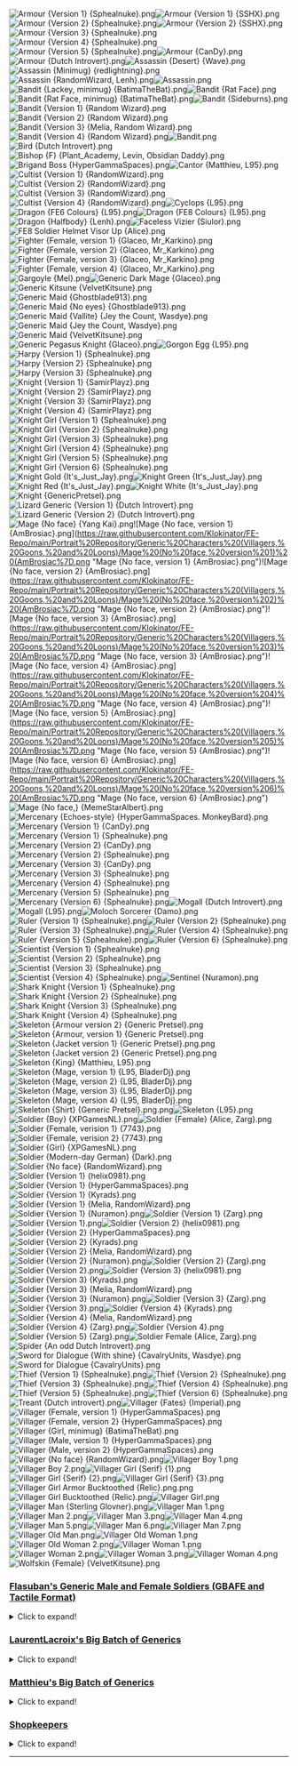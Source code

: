 ![Armour {Version 1} {Sphealnuke}.png](https://raw.githubusercontent.com/Klokinator/FE-Repo/main/Portrait%20Repository/Generic%20Characters%20(Villagers,%20Goons,%20and%20Loons)/Armour%20(Version%201)%20%7BSphealnuke%7D.png "Armour {Version 1} {Sphealnuke}.png")![Armour {Version 1} {SSHX}.png](https://raw.githubusercontent.com/Klokinator/FE-Repo/main/Portrait%20Repository/Generic%20Characters%20(Villagers,%20Goons,%20and%20Loons)/Armour%20(Version%201)%20%7BSSHX%7D.png "Armour {Version 1} {SSHX}.png")![Armour {Version 2} {Sphealnuke}.png](https://raw.githubusercontent.com/Klokinator/FE-Repo/main/Portrait%20Repository/Generic%20Characters%20(Villagers,%20Goons,%20and%20Loons)/Armour%20(Version%202)%20%7BSphealnuke%7D.png "Armour {Version 2} {Sphealnuke}.png")![Armour {Version 2} {SSHX}.png](https://raw.githubusercontent.com/Klokinator/FE-Repo/main/Portrait%20Repository/Generic%20Characters%20(Villagers,%20Goons,%20and%20Loons)/Armour%20(Version%202)%20%7BSSHX%7D.png "Armour {Version 2} {SSHX}.png")![Armour {Version 3} {Sphealnuke}.png](https://raw.githubusercontent.com/Klokinator/FE-Repo/main/Portrait%20Repository/Generic%20Characters%20(Villagers,%20Goons,%20and%20Loons)/Armour%20(Version%203)%20%7BSphealnuke%7D.png "Armour {Version 3} {Sphealnuke}.png")![Armour {Version 4} {Sphealnuke}.png](https://raw.githubusercontent.com/Klokinator/FE-Repo/main/Portrait%20Repository/Generic%20Characters%20(Villagers,%20Goons,%20and%20Loons)/Armour%20(Version%204)%20%7BSphealnuke%7D.png "Armour {Version 4} {Sphealnuke}.png")![Armour {Version 5} {Sphealnuke}.png](https://raw.githubusercontent.com/Klokinator/FE-Repo/main/Portrait%20Repository/Generic%20Characters%20(Villagers,%20Goons,%20and%20Loons)/Armour%20(Version%205)%20%7BSphealnuke%7D.png "Armour {Version 5} {Sphealnuke}.png")![Armour {CanDy}.png](https://raw.githubusercontent.com/Klokinator/FE-Repo/main/Portrait%20Repository/Generic%20Characters%20(Villagers,%20Goons,%20and%20Loons)/Armour%20%7BCanDy%7D.png "Armour {CanDy}.png")![Armour {Dutch Introvert}.png](https://raw.githubusercontent.com/Klokinator/FE-Repo/main/Portrait%20Repository/Generic%20Characters%20(Villagers,%20Goons,%20and%20Loons)/Armour%20%7BDutch%20Introvert%7D.png "Armour {Dutch Introvert}.png")![Assassin {Desert} {Wave}.png](https://raw.githubusercontent.com/Klokinator/FE-Repo/main/Portrait%20Repository/Generic%20Characters%20(Villagers,%20Goons,%20and%20Loons)/Assassin%20(Desert)%20%7BWave%7D.png "Assassin {Desert} {Wave}.png")![Assassin {Minimug} {redlightning}.png](https://raw.githubusercontent.com/Klokinator/FE-Repo/main/Portrait%20Repository/Generic%20Characters%20(Villagers,%20Goons,%20and%20Loons)/Assassin%20(Minimug)%20%7Bredlightning%7D.png "Assassin {Minimug} {redlightning}.png")![Assassin {RandomWizard, Lenh}.png](https://raw.githubusercontent.com/Klokinator/FE-Repo/main/Portrait%20Repository/Generic%20Characters%20(Villagers,%20Goons,%20and%20Loons)/Assassin%20%7BRandomWizard,%20Lenh%7D.png "Assassin {RandomWizard, Lenh}.png")![Assassin.png](https://raw.githubusercontent.com/Klokinator/FE-Repo/main/Portrait%20Repository/Generic%20Characters%20(Villagers,%20Goons,%20and%20Loons)/Assassin.png "Assassin.png")![Bandit {Lackey, minimug} {BatimaTheBat}.png](https://raw.githubusercontent.com/Klokinator/FE-Repo/main/Portrait%20Repository/Generic%20Characters%20(Villagers,%20Goons,%20and%20Loons)/Bandit%20(Lackey,%20minimug)%20%7BBatimaTheBat%7D.png "Bandit {Lackey, minimug} {BatimaTheBat}.png")![Bandit {Rat Face}.png](https://raw.githubusercontent.com/Klokinator/FE-Repo/main/Portrait%20Repository/Generic%20Characters%20(Villagers,%20Goons,%20and%20Loons)/Bandit%20(Rat%20Face).png "Bandit {Rat Face}.png")![Bandit {Rat Face, minimug} {BatimaTheBat}.png](https://raw.githubusercontent.com/Klokinator/FE-Repo/main/Portrait%20Repository/Generic%20Characters%20(Villagers,%20Goons,%20and%20Loons)/Bandit%20(Rat%20Face,%20minimug)%20%7BBatimaTheBat%7D.png "Bandit {Rat Face, minimug} {BatimaTheBat}.png")![Bandit {Sideburns}.png](https://raw.githubusercontent.com/Klokinator/FE-Repo/main/Portrait%20Repository/Generic%20Characters%20(Villagers,%20Goons,%20and%20Loons)/Bandit%20(Sideburns).png "Bandit {Sideburns}.png")![Bandit {Version 1} {Random Wizard}.png](https://raw.githubusercontent.com/Klokinator/FE-Repo/main/Portrait%20Repository/Generic%20Characters%20(Villagers,%20Goons,%20and%20Loons)/Bandit%20(Version%201)%20%7BRandom%20Wizard%7D.png "Bandit {Version 1} {Random Wizard}.png")![Bandit {Version 2} {Random Wizard}.png](https://raw.githubusercontent.com/Klokinator/FE-Repo/main/Portrait%20Repository/Generic%20Characters%20(Villagers,%20Goons,%20and%20Loons)/Bandit%20(Version%202)%20%7BRandom%20Wizard%7D.png "Bandit {Version 2} {Random Wizard}.png")![Bandit {Version 3} {Melia, Random Wizard}.png](https://raw.githubusercontent.com/Klokinator/FE-Repo/main/Portrait%20Repository/Generic%20Characters%20(Villagers,%20Goons,%20and%20Loons)/Bandit%20(Version%203)%20%7BMelia,%20Random%20Wizard%7D.png "Bandit {Version 3} {Melia, Random Wizard}.png")![Bandit {Version 4} {Random Wizard}.png](https://raw.githubusercontent.com/Klokinator/FE-Repo/main/Portrait%20Repository/Generic%20Characters%20(Villagers,%20Goons,%20and%20Loons)/Bandit%20(Version%204)%20%7BRandom%20Wizard%7D.png "Bandit {Version 4} {Random Wizard}.png")![Bandit.png](https://raw.githubusercontent.com/Klokinator/FE-Repo/main/Portrait%20Repository/Generic%20Characters%20(Villagers,%20Goons,%20and%20Loons)/Bandit.png "Bandit.png")![Bird {Dutch Introvert}.png](https://raw.githubusercontent.com/Klokinator/FE-Repo/main/Portrait%20Repository/Generic%20Characters%20(Villagers,%20Goons,%20and%20Loons)/Bird%20%7BDutch%20Introvert%7D.png "Bird {Dutch Introvert}.png")![Bishop {F} {Plant_Academy, Levin, Obsidian Daddy}.png](https://raw.githubusercontent.com/Klokinator/FE-Repo/main/Portrait%20Repository/Generic%20Characters%20(Villagers,%20Goons,%20and%20Loons)/Bishop%20(F)%20%7BPlant_Academy,%20Levin,%20Obsidian%20Daddy%7D.png "Bishop {F} {Plant_Academy, Levin, Obsidian Daddy}.png")![Brigand Boss {HyperGammaSpaces}.png](https://raw.githubusercontent.com/Klokinator/FE-Repo/main/Portrait%20Repository/Generic%20Characters%20(Villagers,%20Goons,%20and%20Loons)/Brigand%20Boss%20%7BHyperGammaSpaces%7D.png "Brigand Boss {HyperGammaSpaces}.png")![Cantor {Matthieu, L95}.png](https://raw.githubusercontent.com/Klokinator/FE-Repo/main/Portrait%20Repository/Generic%20Characters%20(Villagers,%20Goons,%20and%20Loons)/Cantor%20%7BMatthieu,%20L95%7D.png "Cantor {Matthieu, L95}.png")![Cultist {Version 1} {RandomWizard}.png](https://raw.githubusercontent.com/Klokinator/FE-Repo/main/Portrait%20Repository/Generic%20Characters%20(Villagers,%20Goons,%20and%20Loons)/Cultist%20(Version%201)%20%7BRandomWizard%7D.png "Cultist {Version 1} {RandomWizard}.png")![Cultist {Version 2} {RandomWizard}.png](https://raw.githubusercontent.com/Klokinator/FE-Repo/main/Portrait%20Repository/Generic%20Characters%20(Villagers,%20Goons,%20and%20Loons)/Cultist%20(Version%202)%20%7BRandomWizard%7D.png "Cultist {Version 2} {RandomWizard}.png")![Cultist {Version 3} {RandomWizard}.png](https://raw.githubusercontent.com/Klokinator/FE-Repo/main/Portrait%20Repository/Generic%20Characters%20(Villagers,%20Goons,%20and%20Loons)/Cultist%20(Version%203)%20%7BRandomWizard%7D.png "Cultist {Version 3} {RandomWizard}.png")![Cultist {Version 4} {RandomWizard}.png](https://raw.githubusercontent.com/Klokinator/FE-Repo/main/Portrait%20Repository/Generic%20Characters%20(Villagers,%20Goons,%20and%20Loons)/Cultist%20(Version%204)%20%7BRandomWizard%7D.png "Cultist {Version 4} {RandomWizard}.png")![Cyclops {L95}.png](https://raw.githubusercontent.com/Klokinator/FE-Repo/main/Portrait%20Repository/Generic%20Characters%20(Villagers,%20Goons,%20and%20Loons)/Cyclops%20%7BL95%7D.png "Cyclops {L95}.png")![Dragon {FE6 Colours} {L95}.png](https://raw.githubusercontent.com/Klokinator/FE-Repo/main/Portrait%20Repository/Generic%20Characters%20(Villagers,%20Goons,%20and%20Loons)/Dragon%20(FE6%20Colours)%20%7BL95%7D.png "Dragon {FE6 Colours} {L95}.png")![Dragon {FE8 Colours} {L95}.png](https://raw.githubusercontent.com/Klokinator/FE-Repo/main/Portrait%20Repository/Generic%20Characters%20(Villagers,%20Goons,%20and%20Loons)/Dragon%20(FE8%20Colours)%20%7BL95%7D.png "Dragon {FE8 Colours} {L95}.png")![Dragon {Halfbody} {Lenh}.png](https://raw.githubusercontent.com/Klokinator/FE-Repo/main/Portrait%20Repository/Generic%20Characters%20(Villagers,%20Goons,%20and%20Loons)/Dragon%20(Halfbody)%20%7BLenh%7D.png "Dragon {Halfbody} {Lenh}.png")![Faceless Vizier {Siulor}.png](https://raw.githubusercontent.com/Klokinator/FE-Repo/main/Portrait%20Repository/Generic%20Characters%20(Villagers,%20Goons,%20and%20Loons)/Faceless%20Vizier%20%7BSiulor%7D.png "Faceless Vizier {Siulor}.png")![FE8 Soldier Helmet Visor Up {Alice}.png](https://raw.githubusercontent.com/Klokinator/FE-Repo/main/Portrait%20Repository/Generic%20Characters%20(Villagers,%20Goons,%20and%20Loons)/FE8%20Soldier%20Helmet%20Visor%20Up%20%7BAlice%7D.png "FE8 Soldier Helmet Visor Up {Alice}.png")![Fighter {Female, version 1} {Glaceo, Mr_Karkino}.png](https://raw.githubusercontent.com/Klokinator/FE-Repo/main/Portrait%20Repository/Generic%20Characters%20(Villagers,%20Goons,%20and%20Loons)/Fighter%20(Female,%20version%201)%20%7BGlaceo,%20Mr_Karkino%7D.png "Fighter {Female, version 1} {Glaceo, Mr_Karkino}.png")![Fighter {Female, version 2} {Glaceo, Mr_Karkino}.png](https://raw.githubusercontent.com/Klokinator/FE-Repo/main/Portrait%20Repository/Generic%20Characters%20(Villagers,%20Goons,%20and%20Loons)/Fighter%20(Female,%20version%202)%20%7BGlaceo,%20Mr_Karkino%7D.png "Fighter {Female, version 2} {Glaceo, Mr_Karkino}.png")![Fighter {Female, version 3} {Glaceo, Mr_Karkino}.png](https://raw.githubusercontent.com/Klokinator/FE-Repo/main/Portrait%20Repository/Generic%20Characters%20(Villagers,%20Goons,%20and%20Loons)/Fighter%20(Female,%20version%203)%20%7BGlaceo,%20Mr_Karkino%7D.png "Fighter {Female, version 3} {Glaceo, Mr_Karkino}.png")![Fighter {Female, version 4} {Glaceo, Mr_Karkino}.png](https://raw.githubusercontent.com/Klokinator/FE-Repo/main/Portrait%20Repository/Generic%20Characters%20(Villagers,%20Goons,%20and%20Loons)/Fighter%20(Female,%20version%204)%20%7BGlaceo,%20Mr_Karkino%7D.png "Fighter {Female, version 4} {Glaceo, Mr_Karkino}.png")![Gargoyle {Mel}.png](https://raw.githubusercontent.com/Klokinator/FE-Repo/main/Portrait%20Repository/Generic%20Characters%20(Villagers,%20Goons,%20and%20Loons)/Gargoyle%20%7BMel%7D.png "Gargoyle {Mel}.png")![Generic Dark Mage {Glaceo}.png](https://raw.githubusercontent.com/Klokinator/FE-Repo/main/Portrait%20Repository/Generic%20Characters%20(Villagers,%20Goons,%20and%20Loons)/Generic%20Dark%20Mage%20%7BGlaceo%7D.png "Generic Dark Mage {Glaceo}.png")![Generic Kitsune {VelvetKitsune}.png](https://raw.githubusercontent.com/Klokinator/FE-Repo/main/Portrait%20Repository/Generic%20Characters%20(Villagers,%20Goons,%20and%20Loons)/Generic%20Kitsune%20%7BVelvetKitsune%7D.png "Generic Kitsune {VelvetKitsune}.png")![Generic Maid {Ghostblade913}.png](https://raw.githubusercontent.com/Klokinator/FE-Repo/main/Portrait%20Repository/Generic%20Characters%20(Villagers,%20Goons,%20and%20Loons)/Generic%20Maid%20(Ghostblade913).png "Generic Maid {Ghostblade913}.png")![Generic Maid {No eyes}  {Ghostblade913}.png](https://raw.githubusercontent.com/Klokinator/FE-Repo/main/Portrait%20Repository/Generic%20Characters%20(Villagers,%20Goons,%20and%20Loons)/Generic%20Maid%20(No%20eyes)%20%20(Ghostblade913).png "Generic Maid {No eyes}  {Ghostblade913}.png")![Generic Maid {Vallite} {Jey the Count, Wasdye}.png](https://raw.githubusercontent.com/Klokinator/FE-Repo/main/Portrait%20Repository/Generic%20Characters%20(Villagers,%20Goons,%20and%20Loons)/Generic%20Maid%20(Vallite)%20%7BJey%20the%20Count,%20Wasdye%7D.png "Generic Maid {Vallite} {Jey the Count, Wasdye}.png")![Generic Maid {Jey the Count, Wasdye}.png](https://raw.githubusercontent.com/Klokinator/FE-Repo/main/Portrait%20Repository/Generic%20Characters%20(Villagers,%20Goons,%20and%20Loons)/Generic%20Maid%20%7BJey%20the%20Count,%20Wasdye%7D.png "Generic Maid {Jey the Count, Wasdye}.png")![Generic Maid {VelvetKitsune}.png](https://raw.githubusercontent.com/Klokinator/FE-Repo/main/Portrait%20Repository/Generic%20Characters%20(Villagers,%20Goons,%20and%20Loons)/Generic%20Maid%20%7BVelvetKitsune%7D.png "Generic Maid {VelvetKitsune}.png")![Generic Pegasus Knight {Glaceo}.png](https://raw.githubusercontent.com/Klokinator/FE-Repo/main/Portrait%20Repository/Generic%20Characters%20(Villagers,%20Goons,%20and%20Loons)/Generic%20Pegasus%20Knight%20%7BGlaceo%7D.png "Generic Pegasus Knight {Glaceo}.png")![Gorgon Egg {L95}.png](https://raw.githubusercontent.com/Klokinator/FE-Repo/main/Portrait%20Repository/Generic%20Characters%20(Villagers,%20Goons,%20and%20Loons)/Gorgon%20Egg%20%7BL95%7D.png "Gorgon Egg {L95}.png")![Harpy {Version 1} {Sphealnuke}.png](https://raw.githubusercontent.com/Klokinator/FE-Repo/main/Portrait%20Repository/Generic%20Characters%20(Villagers,%20Goons,%20and%20Loons)/Harpy%20(Version%201)%20%7BSphealnuke%7D.png "Harpy {Version 1} {Sphealnuke}.png")![Harpy {Version 2} {Sphealnuke}.png](https://raw.githubusercontent.com/Klokinator/FE-Repo/main/Portrait%20Repository/Generic%20Characters%20(Villagers,%20Goons,%20and%20Loons)/Harpy%20(Version%202)%20%7BSphealnuke%7D.png "Harpy {Version 2} {Sphealnuke}.png")![Harpy {Version 3} {Sphealnuke}.png](https://raw.githubusercontent.com/Klokinator/FE-Repo/main/Portrait%20Repository/Generic%20Characters%20(Villagers,%20Goons,%20and%20Loons)/Harpy%20(Version%203)%20%7BSphealnuke%7D.png "Harpy {Version 3} {Sphealnuke}.png")![Knight {Version 1} {SamirPlayz}.png](https://raw.githubusercontent.com/Klokinator/FE-Repo/main/Portrait%20Repository/Generic%20Characters%20(Villagers,%20Goons,%20and%20Loons)/Knight%20(Version%201)%20%7BSamirPlayz%7D.png "Knight {Version 1} {SamirPlayz}.png")![Knight {Version 2} {SamirPlayz}.png](https://raw.githubusercontent.com/Klokinator/FE-Repo/main/Portrait%20Repository/Generic%20Characters%20(Villagers,%20Goons,%20and%20Loons)/Knight%20(Version%202)%20%7BSamirPlayz%7D.png "Knight {Version 2} {SamirPlayz}.png")![Knight {Version 3} {SamirPlayz}.png](https://raw.githubusercontent.com/Klokinator/FE-Repo/main/Portrait%20Repository/Generic%20Characters%20(Villagers,%20Goons,%20and%20Loons)/Knight%20(Version%203)%20%7BSamirPlayz%7D.png "Knight {Version 3} {SamirPlayz}.png")![Knight {Version 4} {SamirPlayz}.png](https://raw.githubusercontent.com/Klokinator/FE-Repo/main/Portrait%20Repository/Generic%20Characters%20(Villagers,%20Goons,%20and%20Loons)/Knight%20(Version%204)%20%7BSamirPlayz%7D.png "Knight {Version 4} {SamirPlayz}.png")![Knight Girl {Version 1} {Sphealnuke}.png](https://raw.githubusercontent.com/Klokinator/FE-Repo/main/Portrait%20Repository/Generic%20Characters%20(Villagers,%20Goons,%20and%20Loons)/Knight%20Girl%20(Version%201)%20%7BSphealnuke%7D.png "Knight Girl {Version 1} {Sphealnuke}.png")![Knight Girl {Version 2} {Sphealnuke}.png](https://raw.githubusercontent.com/Klokinator/FE-Repo/main/Portrait%20Repository/Generic%20Characters%20(Villagers,%20Goons,%20and%20Loons)/Knight%20Girl%20(Version%202)%20%7BSphealnuke%7D.png "Knight Girl {Version 2} {Sphealnuke}.png")![Knight Girl {Version 3} {Sphealnuke}.png](https://raw.githubusercontent.com/Klokinator/FE-Repo/main/Portrait%20Repository/Generic%20Characters%20(Villagers,%20Goons,%20and%20Loons)/Knight%20Girl%20(Version%203)%20%7BSphealnuke%7D.png "Knight Girl {Version 3} {Sphealnuke}.png")![Knight Girl {Version 4} {Sphealnuke}.png](https://raw.githubusercontent.com/Klokinator/FE-Repo/main/Portrait%20Repository/Generic%20Characters%20(Villagers,%20Goons,%20and%20Loons)/Knight%20Girl%20(Version%204)%20%7BSphealnuke%7D.png "Knight Girl {Version 4} {Sphealnuke}.png")![Knight Girl {Version 5} {Sphealnuke}.png](https://raw.githubusercontent.com/Klokinator/FE-Repo/main/Portrait%20Repository/Generic%20Characters%20(Villagers,%20Goons,%20and%20Loons)/Knight%20Girl%20(Version%205)%20%7BSphealnuke%7D.png "Knight Girl {Version 5} {Sphealnuke}.png")![Knight Girl {Version 6} {Sphealnuke}.png](https://raw.githubusercontent.com/Klokinator/FE-Repo/main/Portrait%20Repository/Generic%20Characters%20(Villagers,%20Goons,%20and%20Loons)/Knight%20Girl%20(Version%206)%20%7BSphealnuke%7D.png "Knight Girl {Version 6} {Sphealnuke}.png")![Knight Gold {It's_Just_Jay}.png](https://raw.githubusercontent.com/Klokinator/FE-Repo/main/Portrait%20Repository/Generic%20Characters%20(Villagers,%20Goons,%20and%20Loons)/Knight%20Gold%20(It's_Just_Jay).png "Knight Gold {It's_Just_Jay}.png")![Knight Green {It's_Just_Jay}.png](https://raw.githubusercontent.com/Klokinator/FE-Repo/main/Portrait%20Repository/Generic%20Characters%20(Villagers,%20Goons,%20and%20Loons)/Knight%20Green%20(It's_Just_Jay).png "Knight Green {It's_Just_Jay}.png")![Knight Red {It's_Just_Jay}.png](https://raw.githubusercontent.com/Klokinator/FE-Repo/main/Portrait%20Repository/Generic%20Characters%20(Villagers,%20Goons,%20and%20Loons)/Knight%20Red%20(It's_Just_Jay).png "Knight Red {It's_Just_Jay}.png")![Knight White {It's_Just_Jay}.png](https://raw.githubusercontent.com/Klokinator/FE-Repo/main/Portrait%20Repository/Generic%20Characters%20(Villagers,%20Goons,%20and%20Loons)/Knight%20White%20(It's_Just_Jay).png "Knight White {It's_Just_Jay}.png")![Knight {GenericPretsel}.png](https://raw.githubusercontent.com/Klokinator/FE-Repo/main/Portrait%20Repository/Generic%20Characters%20(Villagers,%20Goons,%20and%20Loons)/Knight%20%7BGenericPretsel%7D.png "Knight {GenericPretsel}.png")![Lizard Generic {Version 1} {Dutch Introvert}.png](https://raw.githubusercontent.com/Klokinator/FE-Repo/main/Portrait%20Repository/Generic%20Characters%20(Villagers,%20Goons,%20and%20Loons)/Lizard%20Generic%20(Version%201)%20%7BDutch%20Introvert%7D.png "Lizard Generic {Version 1} {Dutch Introvert}.png")![Lizard Generic {Version 2} {Dutch Introvert}.png](https://raw.githubusercontent.com/Klokinator/FE-Repo/main/Portrait%20Repository/Generic%20Characters%20(Villagers,%20Goons,%20and%20Loons)/Lizard%20Generic%20(Version%202)%20%7BDutch%20Introvert%7D.png "Lizard Generic {Version 2} {Dutch Introvert}.png")![Mage {No face} {Yang Kai}.png](https://raw.githubusercontent.com/Klokinator/FE-Repo/main/Portrait%20Repository/Generic%20Characters%20(Villagers,%20Goons,%20and%20Loons)/Mage%20(No%20face)%20%7BYang%20Kai%7D.png "Mage {No face} {Yang Kai}.png")![Mage {No face, version 1} {AmBrosiac}.png](https://raw.githubusercontent.com/Klokinator/FE-Repo/main/Portrait%20Repository/Generic%20Characters%20(Villagers,%20Goons,%20and%20Loons)/Mage%20(No%20face,%20version%201)%20(AmBrosiac%7D.png "Mage {No face, version 1} {AmBrosiac}.png")![Mage {No face, version 2} {AmBrosiac}.png](https://raw.githubusercontent.com/Klokinator/FE-Repo/main/Portrait%20Repository/Generic%20Characters%20(Villagers,%20Goons,%20and%20Loons)/Mage%20(No%20face,%20version%202)%20(AmBrosiac%7D.png "Mage {No face, version 2} {AmBrosiac}.png")![Mage {No face, version 3} {AmBrosiac}.png](https://raw.githubusercontent.com/Klokinator/FE-Repo/main/Portrait%20Repository/Generic%20Characters%20(Villagers,%20Goons,%20and%20Loons)/Mage%20(No%20face,%20version%203)%20(AmBrosiac%7D.png "Mage {No face, version 3} {AmBrosiac}.png")![Mage {No face, version 4} {AmBrosiac}.png](https://raw.githubusercontent.com/Klokinator/FE-Repo/main/Portrait%20Repository/Generic%20Characters%20(Villagers,%20Goons,%20and%20Loons)/Mage%20(No%20face,%20version%204)%20(AmBrosiac%7D.png "Mage {No face, version 4} {AmBrosiac}.png")![Mage {No face, version 5} {AmBrosiac}.png](https://raw.githubusercontent.com/Klokinator/FE-Repo/main/Portrait%20Repository/Generic%20Characters%20(Villagers,%20Goons,%20and%20Loons)/Mage%20(No%20face,%20version%205)%20(AmBrosiac%7D.png "Mage {No face, version 5} {AmBrosiac}.png")![Mage {No face, version 6} {AmBrosiac}.png](https://raw.githubusercontent.com/Klokinator/FE-Repo/main/Portrait%20Repository/Generic%20Characters%20(Villagers,%20Goons,%20and%20Loons)/Mage%20(No%20face,%20version%206)%20(AmBrosiac%7D.png "Mage {No face, version 6} {AmBrosiac}.png")![Mage {No face,} {MemeStarAlbert}.png](https://raw.githubusercontent.com/Klokinator/FE-Repo/main/Portrait%20Repository/Generic%20Characters%20(Villagers,%20Goons,%20and%20Loons)/Mage%20(No%20face,)%20%7BMemeStarAlbert%7D.png "Mage {No face,} {MemeStarAlbert}.png")![Mercenary {Echoes-style} {HyperGammaSpaces. MonkeyBard}.png](https://raw.githubusercontent.com/Klokinator/FE-Repo/main/Portrait%20Repository/Generic%20Characters%20(Villagers,%20Goons,%20and%20Loons)/Mercenary%20(Echoes-style)%20%7BHyperGammaSpaces.%20MonkeyBard%7D.png "Mercenary {Echoes-style} {HyperGammaSpaces. MonkeyBard}.png")![Mercenary {Version 1} {CanDy}.png](https://raw.githubusercontent.com/Klokinator/FE-Repo/main/Portrait%20Repository/Generic%20Characters%20(Villagers,%20Goons,%20and%20Loons)/Mercenary%20(Version%201)%20%7BCanDy%7D.png "Mercenary {Version 1} {CanDy}.png")![Mercenary {Version 1} {Sphealnuke}.png](https://raw.githubusercontent.com/Klokinator/FE-Repo/main/Portrait%20Repository/Generic%20Characters%20(Villagers,%20Goons,%20and%20Loons)/Mercenary%20(Version%201)%20%7BSphealnuke%7D.png "Mercenary {Version 1} {Sphealnuke}.png")![Mercenary {Version 2} {CanDy}.png](https://raw.githubusercontent.com/Klokinator/FE-Repo/main/Portrait%20Repository/Generic%20Characters%20(Villagers,%20Goons,%20and%20Loons)/Mercenary%20(Version%202)%20%7BCanDy%7D.png "Mercenary {Version 2} {CanDy}.png")![Mercenary {Version 2} {Sphealnuke}.png](https://raw.githubusercontent.com/Klokinator/FE-Repo/main/Portrait%20Repository/Generic%20Characters%20(Villagers,%20Goons,%20and%20Loons)/Mercenary%20(Version%202)%20%7BSphealnuke%7D.png "Mercenary {Version 2} {Sphealnuke}.png")![Mercenary {Version 3} {CanDy}.png](https://raw.githubusercontent.com/Klokinator/FE-Repo/main/Portrait%20Repository/Generic%20Characters%20(Villagers,%20Goons,%20and%20Loons)/Mercenary%20(Version%203)%20%7BCanDy%7D.png "Mercenary {Version 3} {CanDy}.png")![Mercenary {Version 3} {Sphealnuke}.png](https://raw.githubusercontent.com/Klokinator/FE-Repo/main/Portrait%20Repository/Generic%20Characters%20(Villagers,%20Goons,%20and%20Loons)/Mercenary%20(Version%203)%20%7BSphealnuke%7D.png "Mercenary {Version 3} {Sphealnuke}.png")![Mercenary {Version 4} {Sphealnuke}.png](https://raw.githubusercontent.com/Klokinator/FE-Repo/main/Portrait%20Repository/Generic%20Characters%20(Villagers,%20Goons,%20and%20Loons)/Mercenary%20(Version%204)%20%7BSphealnuke%7D.png "Mercenary {Version 4} {Sphealnuke}.png")![Mercenary {Version 5} {Sphealnuke}.png](https://raw.githubusercontent.com/Klokinator/FE-Repo/main/Portrait%20Repository/Generic%20Characters%20(Villagers,%20Goons,%20and%20Loons)/Mercenary%20(Version%205)%20%7BSphealnuke%7D.png "Mercenary {Version 5} {Sphealnuke}.png")![Mercenary {Version 6} {Sphealnuke}.png](https://raw.githubusercontent.com/Klokinator/FE-Repo/main/Portrait%20Repository/Generic%20Characters%20(Villagers,%20Goons,%20and%20Loons)/Mercenary%20(Version%206)%20%7BSphealnuke%7D.png "Mercenary {Version 6} {Sphealnuke}.png")![Mogall {Dutch Introvert}.png](https://raw.githubusercontent.com/Klokinator/FE-Repo/main/Portrait%20Repository/Generic%20Characters%20(Villagers,%20Goons,%20and%20Loons)/Mogall%20%7BDutch%20Introvert%7D.png "Mogall {Dutch Introvert}.png")![Mogall {L95}.png](https://raw.githubusercontent.com/Klokinator/FE-Repo/main/Portrait%20Repository/Generic%20Characters%20(Villagers,%20Goons,%20and%20Loons)/Mogall%20%7BL95%7D.png "Mogall {L95}.png")![Moloch Sorcerer {Damo}.png](https://raw.githubusercontent.com/Klokinator/FE-Repo/main/Portrait%20Repository/Generic%20Characters%20(Villagers,%20Goons,%20and%20Loons)/Moloch%20Sorcerer%20%7BDamo%7D.png "Moloch Sorcerer {Damo}.png")![Ruler {Version 1} {Sphealnuke}.png](https://raw.githubusercontent.com/Klokinator/FE-Repo/main/Portrait%20Repository/Generic%20Characters%20(Villagers,%20Goons,%20and%20Loons)/Ruler%20(Version%201)%20%7BSphealnuke%7D.png "Ruler {Version 1} {Sphealnuke}.png")![Ruler {Version 2} {Sphealnuke}.png](https://raw.githubusercontent.com/Klokinator/FE-Repo/main/Portrait%20Repository/Generic%20Characters%20(Villagers,%20Goons,%20and%20Loons)/Ruler%20(Version%202)%20%7BSphealnuke%7D.png "Ruler {Version 2} {Sphealnuke}.png")![Ruler {Version 3} {Sphealnuke}.png](https://raw.githubusercontent.com/Klokinator/FE-Repo/main/Portrait%20Repository/Generic%20Characters%20(Villagers,%20Goons,%20and%20Loons)/Ruler%20(Version%203)%20%7BSphealnuke%7D.png "Ruler {Version 3} {Sphealnuke}.png")![Ruler {Version 4} {Sphealnuke}.png](https://raw.githubusercontent.com/Klokinator/FE-Repo/main/Portrait%20Repository/Generic%20Characters%20(Villagers,%20Goons,%20and%20Loons)/Ruler%20(Version%204)%20%7BSphealnuke%7D.png "Ruler {Version 4} {Sphealnuke}.png")![Ruler {Version 5} {Sphealnuke}.png](https://raw.githubusercontent.com/Klokinator/FE-Repo/main/Portrait%20Repository/Generic%20Characters%20(Villagers,%20Goons,%20and%20Loons)/Ruler%20(Version%205)%20%7BSphealnuke%7D.png "Ruler {Version 5} {Sphealnuke}.png")![Ruler {Version 6} {Sphealnuke}.png](https://raw.githubusercontent.com/Klokinator/FE-Repo/main/Portrait%20Repository/Generic%20Characters%20(Villagers,%20Goons,%20and%20Loons)/Ruler%20(Version%206)%20%7BSphealnuke%7D.png "Ruler {Version 6} {Sphealnuke}.png")![Scientist {Version 1} {Sphealnuke}.png](https://raw.githubusercontent.com/Klokinator/FE-Repo/main/Portrait%20Repository/Generic%20Characters%20(Villagers,%20Goons,%20and%20Loons)/Scientist%20(Version%201)%20%7BSphealnuke%7D.png "Scientist {Version 1} {Sphealnuke}.png")![Scientist {Version 2} {Sphealnuke}.png](https://raw.githubusercontent.com/Klokinator/FE-Repo/main/Portrait%20Repository/Generic%20Characters%20(Villagers,%20Goons,%20and%20Loons)/Scientist%20(Version%202)%20%7BSphealnuke%7D.png "Scientist {Version 2} {Sphealnuke}.png")![Scientist {Version 3} {Sphealnuke}.png](https://raw.githubusercontent.com/Klokinator/FE-Repo/main/Portrait%20Repository/Generic%20Characters%20(Villagers,%20Goons,%20and%20Loons)/Scientist%20(Version%203)%20%7BSphealnuke%7D.png "Scientist {Version 3} {Sphealnuke}.png")![Scientist {Version 4} {Sphealnuke}.png](https://raw.githubusercontent.com/Klokinator/FE-Repo/main/Portrait%20Repository/Generic%20Characters%20(Villagers,%20Goons,%20and%20Loons)/Scientist%20(Version%204)%20%7BSphealnuke%7D.png "Scientist {Version 4} {Sphealnuke}.png")![Sentinel {Nuramon}.png](https://raw.githubusercontent.com/Klokinator/FE-Repo/main/Portrait%20Repository/Generic%20Characters%20(Villagers,%20Goons,%20and%20Loons)/Sentinel%20%7BNuramon%7D.png "Sentinel {Nuramon}.png")![Shark Knight {Version 1} {Sphealnuke}.png](https://raw.githubusercontent.com/Klokinator/FE-Repo/main/Portrait%20Repository/Generic%20Characters%20(Villagers,%20Goons,%20and%20Loons)/Shark%20Knight%20(Version%201)%20%7BSphealnuke%7D.png "Shark Knight {Version 1} {Sphealnuke}.png")![Shark Knight {Version 2} {Sphealnuke}.png](https://raw.githubusercontent.com/Klokinator/FE-Repo/main/Portrait%20Repository/Generic%20Characters%20(Villagers,%20Goons,%20and%20Loons)/Shark%20Knight%20(Version%202)%20%7BSphealnuke%7D.png "Shark Knight {Version 2} {Sphealnuke}.png")![Shark Knight {Version 3} {Sphealnuke}.png](https://raw.githubusercontent.com/Klokinator/FE-Repo/main/Portrait%20Repository/Generic%20Characters%20(Villagers,%20Goons,%20and%20Loons)/Shark%20Knight%20(Version%203)%20%7BSphealnuke%7D.png "Shark Knight {Version 3} {Sphealnuke}.png")![Shark Knight {Version 4} {Sphealnuke}.png](https://raw.githubusercontent.com/Klokinator/FE-Repo/main/Portrait%20Repository/Generic%20Characters%20(Villagers,%20Goons,%20and%20Loons)/Shark%20Knight%20(Version%204)%20%7BSphealnuke%7D.png "Shark Knight {Version 4} {Sphealnuke}.png")![Skeleton {Armour version 2} {Generic Pretsel}.png](https://raw.githubusercontent.com/Klokinator/FE-Repo/main/Portrait%20Repository/Generic%20Characters%20(Villagers,%20Goons,%20and%20Loons)/Skeleton%20(Armour%20version%202)%20%7BGeneric%20Pretsel%7D.png "Skeleton {Armour version 2} {Generic Pretsel}.png")![Skeleton {Armour, version 1} {Generic Pretsel}.png](https://raw.githubusercontent.com/Klokinator/FE-Repo/main/Portrait%20Repository/Generic%20Characters%20(Villagers,%20Goons,%20and%20Loons)/Skeleton%20(Armour,%20version%201)%20%7BGeneric%20Pretsel%7D.png "Skeleton {Armour, version 1} {Generic Pretsel}.png")![Skeleton {Jacket version 1} {Generic Pretsel}.png.png](https://raw.githubusercontent.com/Klokinator/FE-Repo/main/Portrait%20Repository/Generic%20Characters%20(Villagers,%20Goons,%20and%20Loons)/Skeleton%20(Jacket%20version%201)%20%7BGeneric%20Pretsel%7D.png.png "Skeleton {Jacket version 1} {Generic Pretsel}.png.png")![Skeleton {Jacket version 2} {Generic Pretsel}.png.png](https://raw.githubusercontent.com/Klokinator/FE-Repo/main/Portrait%20Repository/Generic%20Characters%20(Villagers,%20Goons,%20and%20Loons)/Skeleton%20(Jacket%20version%202)%20%7BGeneric%20Pretsel%7D.png.png "Skeleton {Jacket version 2} {Generic Pretsel}.png.png")![Skeleton {King} {Matthieu, L95}.png](https://raw.githubusercontent.com/Klokinator/FE-Repo/main/Portrait%20Repository/Generic%20Characters%20(Villagers,%20Goons,%20and%20Loons)/Skeleton%20(King)%20%7BMatthieu,%20L95%7D.png "Skeleton {King} {Matthieu, L95}.png")![Skeleton {Mage, version 1} {L95, BladerDj}.png](https://raw.githubusercontent.com/Klokinator/FE-Repo/main/Portrait%20Repository/Generic%20Characters%20(Villagers,%20Goons,%20and%20Loons)/Skeleton%20(Mage,%20version%201)%20%7BL95,%20BladerDj%7D.png "Skeleton {Mage, version 1} {L95, BladerDj}.png")![Skeleton {Mage, version 2} {L95, BladerDj}.png](https://raw.githubusercontent.com/Klokinator/FE-Repo/main/Portrait%20Repository/Generic%20Characters%20(Villagers,%20Goons,%20and%20Loons)/Skeleton%20(Mage,%20version%202)%20%7BL95,%20BladerDj%7D.png "Skeleton {Mage, version 2} {L95, BladerDj}.png")![Skeleton {Mage, version 3} {L95, BladerDj}.png](https://raw.githubusercontent.com/Klokinator/FE-Repo/main/Portrait%20Repository/Generic%20Characters%20(Villagers,%20Goons,%20and%20Loons)/Skeleton%20(Mage,%20version%203)%20%7BL95,%20BladerDj%7D.png "Skeleton {Mage, version 3} {L95, BladerDj}.png")![Skeleton {Mage, version 4} {L95, BladerDj}.png](https://raw.githubusercontent.com/Klokinator/FE-Repo/main/Portrait%20Repository/Generic%20Characters%20(Villagers,%20Goons,%20and%20Loons)/Skeleton%20(Mage,%20version%204)%20%7BL95,%20BladerDj%7D.png "Skeleton {Mage, version 4} {L95, BladerDj}.png")![Skeleton {Shirt} {Generic Pretsel}.png.png](https://raw.githubusercontent.com/Klokinator/FE-Repo/main/Portrait%20Repository/Generic%20Characters%20(Villagers,%20Goons,%20and%20Loons)/Skeleton%20(Shirt)%20%7BGeneric%20Pretsel%7D.png.png "Skeleton {Shirt} {Generic Pretsel}.png.png")![Skeleton {L95}.png](https://raw.githubusercontent.com/Klokinator/FE-Repo/main/Portrait%20Repository/Generic%20Characters%20(Villagers,%20Goons,%20and%20Loons)/Skeleton%20%7BL95%7D.png "Skeleton {L95}.png")![Soldier {Boy} {XPGamesNL}.png](https://raw.githubusercontent.com/Klokinator/FE-Repo/main/Portrait%20Repository/Generic%20Characters%20(Villagers,%20Goons,%20and%20Loons)/Soldier%20(Boy)%20%7BXPGamesNL%7D.png "Soldier {Boy} {XPGamesNL}.png")![Soldier {Female} {Alice, Zarg}.png](https://raw.githubusercontent.com/Klokinator/FE-Repo/main/Portrait%20Repository/Generic%20Characters%20(Villagers,%20Goons,%20and%20Loons)/Soldier%20(Female)%20%7BAlice,%20Zarg%7D.png "Soldier {Female} {Alice, Zarg}.png")![Soldier {Female, verision 1} {7743}.png](https://raw.githubusercontent.com/Klokinator/FE-Repo/main/Portrait%20Repository/Generic%20Characters%20(Villagers,%20Goons,%20and%20Loons)/Soldier%20(Female,%20verision%201)%20%7B7743%7D.png "Soldier {Female, verision 1} {7743}.png")![Soldier {Female, verision 2} {7743}.png](https://raw.githubusercontent.com/Klokinator/FE-Repo/main/Portrait%20Repository/Generic%20Characters%20(Villagers,%20Goons,%20and%20Loons)/Soldier%20(Female,%20verision%202)%20%7B7743%7D.png "Soldier {Female, verision 2} {7743}.png")![Soldier {Girl} {XPGamesNL}.png](https://raw.githubusercontent.com/Klokinator/FE-Repo/main/Portrait%20Repository/Generic%20Characters%20(Villagers,%20Goons,%20and%20Loons)/Soldier%20(Girl)%20%7BXPGamesNL%7D.png "Soldier {Girl} {XPGamesNL}.png")![Soldier {Modern-day German} {Dark}.png](https://raw.githubusercontent.com/Klokinator/FE-Repo/main/Portrait%20Repository/Generic%20Characters%20(Villagers,%20Goons,%20and%20Loons)/Soldier%20(Modern-day%20German)%20%7BDark%7D.png "Soldier {Modern-day German} {Dark}.png")![Soldier {No face} {RandomWizard}.png](https://raw.githubusercontent.com/Klokinator/FE-Repo/main/Portrait%20Repository/Generic%20Characters%20(Villagers,%20Goons,%20and%20Loons)/Soldier%20(No%20face)%20%7BRandomWizard%7D.png "Soldier {No face} {RandomWizard}.png")![Soldier {Version 1} {helix0981}.png](https://raw.githubusercontent.com/Klokinator/FE-Repo/main/Portrait%20Repository/Generic%20Characters%20(Villagers,%20Goons,%20and%20Loons)/Soldier%20(Version%201)%20%7Bhelix0981%7D.png "Soldier {Version 1} {helix0981}.png")![Soldier {Version 1} {HyperGammaSpaces}.png](https://raw.githubusercontent.com/Klokinator/FE-Repo/main/Portrait%20Repository/Generic%20Characters%20(Villagers,%20Goons,%20and%20Loons)/Soldier%20(Version%201)%20%7BHyperGammaSpaces%7D.png "Soldier {Version 1} {HyperGammaSpaces}.png")![Soldier {Version 1} {Kyrads}.png](https://raw.githubusercontent.com/Klokinator/FE-Repo/main/Portrait%20Repository/Generic%20Characters%20(Villagers,%20Goons,%20and%20Loons)/Soldier%20(Version%201)%20%7BKyrads%7D.png "Soldier {Version 1} {Kyrads}.png")![Soldier {Version 1} {Melia, RandomWizard}.png](https://raw.githubusercontent.com/Klokinator/FE-Repo/main/Portrait%20Repository/Generic%20Characters%20(Villagers,%20Goons,%20and%20Loons)/Soldier%20(Version%201)%20%7BMelia,%20RandomWizard%7D.png "Soldier {Version 1} {Melia, RandomWizard}.png")![Soldier {Version 1} {Nuramon}.png](https://raw.githubusercontent.com/Klokinator/FE-Repo/main/Portrait%20Repository/Generic%20Characters%20(Villagers,%20Goons,%20and%20Loons)/Soldier%20(Version%201)%20%7BNuramon%7D.png "Soldier {Version 1} {Nuramon}.png")![Soldier {Version 1} {Zarg}.png](https://raw.githubusercontent.com/Klokinator/FE-Repo/main/Portrait%20Repository/Generic%20Characters%20(Villagers,%20Goons,%20and%20Loons)/Soldier%20(Version%201)%20%7BZarg%7D.png "Soldier {Version 1} {Zarg}.png")![Soldier {Version 1}.png](https://raw.githubusercontent.com/Klokinator/FE-Repo/main/Portrait%20Repository/Generic%20Characters%20(Villagers,%20Goons,%20and%20Loons)/Soldier%20(Version%201).png "Soldier {Version 1}.png")![Soldier {Version 2} {helix0981}.png](https://raw.githubusercontent.com/Klokinator/FE-Repo/main/Portrait%20Repository/Generic%20Characters%20(Villagers,%20Goons,%20and%20Loons)/Soldier%20(Version%202)%20%7Bhelix0981%7D.png "Soldier {Version 2} {helix0981}.png")![Soldier {Version 2} {HyperGammaSpaces}.png](https://raw.githubusercontent.com/Klokinator/FE-Repo/main/Portrait%20Repository/Generic%20Characters%20(Villagers,%20Goons,%20and%20Loons)/Soldier%20(Version%202)%20%7BHyperGammaSpaces%7D.png "Soldier {Version 2} {HyperGammaSpaces}.png")![Soldier {Version 2} {Kyrads}.png](https://raw.githubusercontent.com/Klokinator/FE-Repo/main/Portrait%20Repository/Generic%20Characters%20(Villagers,%20Goons,%20and%20Loons)/Soldier%20(Version%202)%20%7BKyrads%7D.png "Soldier {Version 2} {Kyrads}.png")![Soldier {Version 2} {Melia, RandomWizard}.png](https://raw.githubusercontent.com/Klokinator/FE-Repo/main/Portrait%20Repository/Generic%20Characters%20(Villagers,%20Goons,%20and%20Loons)/Soldier%20(Version%202)%20%7BMelia,%20RandomWizard%7D.png "Soldier {Version 2} {Melia, RandomWizard}.png")![Soldier {Version 2} {Nuramon}.png](https://raw.githubusercontent.com/Klokinator/FE-Repo/main/Portrait%20Repository/Generic%20Characters%20(Villagers,%20Goons,%20and%20Loons)/Soldier%20(Version%202)%20%7BNuramon%7D.png "Soldier {Version 2} {Nuramon}.png")![Soldier {Version 2} {Zarg}.png](https://raw.githubusercontent.com/Klokinator/FE-Repo/main/Portrait%20Repository/Generic%20Characters%20(Villagers,%20Goons,%20and%20Loons)/Soldier%20(Version%202)%20%7BZarg%7D.png "Soldier {Version 2} {Zarg}.png")![Soldier {Version 2}.png](https://raw.githubusercontent.com/Klokinator/FE-Repo/main/Portrait%20Repository/Generic%20Characters%20(Villagers,%20Goons,%20and%20Loons)/Soldier%20(Version%202).png "Soldier {Version 2}.png")![Soldier {Version 3} {helix0981}.png](https://raw.githubusercontent.com/Klokinator/FE-Repo/main/Portrait%20Repository/Generic%20Characters%20(Villagers,%20Goons,%20and%20Loons)/Soldier%20(Version%203)%20%7Bhelix0981%7D.png "Soldier {Version 3} {helix0981}.png")![Soldier {Version 3} {Kyrads}.png](https://raw.githubusercontent.com/Klokinator/FE-Repo/main/Portrait%20Repository/Generic%20Characters%20(Villagers,%20Goons,%20and%20Loons)/Soldier%20(Version%203)%20%7BKyrads%7D.png "Soldier {Version 3} {Kyrads}.png")![Soldier {Version 3} {Melia, RandomWizard}.png](https://raw.githubusercontent.com/Klokinator/FE-Repo/main/Portrait%20Repository/Generic%20Characters%20(Villagers,%20Goons,%20and%20Loons)/Soldier%20(Version%203)%20%7BMelia,%20RandomWizard%7D.png "Soldier {Version 3} {Melia, RandomWizard}.png")![Soldier {Version 3} {Nuramon}.png](https://raw.githubusercontent.com/Klokinator/FE-Repo/main/Portrait%20Repository/Generic%20Characters%20(Villagers,%20Goons,%20and%20Loons)/Soldier%20(Version%203)%20%7BNuramon%7D.png "Soldier {Version 3} {Nuramon}.png")![Soldier {Version 3} {Zarg}.png](https://raw.githubusercontent.com/Klokinator/FE-Repo/main/Portrait%20Repository/Generic%20Characters%20(Villagers,%20Goons,%20and%20Loons)/Soldier%20(Version%203)%20%7BZarg%7D.png "Soldier {Version 3} {Zarg}.png")![Soldier {Version 3}.png](https://raw.githubusercontent.com/Klokinator/FE-Repo/main/Portrait%20Repository/Generic%20Characters%20(Villagers,%20Goons,%20and%20Loons)/Soldier%20(Version%203).png "Soldier {Version 3}.png")![Soldier {Version 4} {Kyrads}.png](https://raw.githubusercontent.com/Klokinator/FE-Repo/main/Portrait%20Repository/Generic%20Characters%20(Villagers,%20Goons,%20and%20Loons)/Soldier%20(Version%204)%20%7BKyrads%7D.png "Soldier {Version 4} {Kyrads}.png")![Soldier {Version 4} {Melia, RandomWizard}.png](https://raw.githubusercontent.com/Klokinator/FE-Repo/main/Portrait%20Repository/Generic%20Characters%20(Villagers,%20Goons,%20and%20Loons)/Soldier%20(Version%204)%20%7BMelia,%20RandomWizard%7D.png "Soldier {Version 4} {Melia, RandomWizard}.png")![Soldier {Version 4} {Zarg}.png](https://raw.githubusercontent.com/Klokinator/FE-Repo/main/Portrait%20Repository/Generic%20Characters%20(Villagers,%20Goons,%20and%20Loons)/Soldier%20(Version%204)%20%7BZarg%7D.png "Soldier {Version 4} {Zarg}.png")![Soldier {Version 4}.png](https://raw.githubusercontent.com/Klokinator/FE-Repo/main/Portrait%20Repository/Generic%20Characters%20(Villagers,%20Goons,%20and%20Loons)/Soldier%20(Version%204).png "Soldier {Version 4}.png")![Soldier {Version 5} {Zarg}.png](https://raw.githubusercontent.com/Klokinator/FE-Repo/main/Portrait%20Repository/Generic%20Characters%20(Villagers,%20Goons,%20and%20Loons)/Soldier%20(Version%205)%20%7BZarg%7D.png "Soldier {Version 5} {Zarg}.png")![Soldier Female {Alice, Zarg}.png](https://raw.githubusercontent.com/Klokinator/FE-Repo/main/Portrait%20Repository/Generic%20Characters%20(Villagers,%20Goons,%20and%20Loons)/Soldier%20Female%20(Alice,%20Zarg).png "Soldier Female {Alice, Zarg}.png")![Spider {An odd Dutch Introvert}.png](https://raw.githubusercontent.com/Klokinator/FE-Repo/main/Portrait%20Repository/Generic%20Characters%20(Villagers,%20Goons,%20and%20Loons)/Spider%20%7BAn%20odd%20Dutch%20Introvert%7D.png "Spider {An odd Dutch Introvert}.png")![Sword for Dialogue {With shine} {CavalryUnits, Wasdye}.png](https://raw.githubusercontent.com/Klokinator/FE-Repo/main/Portrait%20Repository/Generic%20Characters%20(Villagers,%20Goons,%20and%20Loons)/Sword%20for%20Dialogue%20(With%20shine)%20%7BCavalryUnits,%20Wasdye%7D.png "Sword for Dialogue {With shine} {CavalryUnits, Wasdye}.png")![Sword for Dialogue {CavalryUnits}.png](https://raw.githubusercontent.com/Klokinator/FE-Repo/main/Portrait%20Repository/Generic%20Characters%20(Villagers,%20Goons,%20and%20Loons)/Sword%20for%20Dialogue%20%7BCavalryUnits%7D.png "Sword for Dialogue {CavalryUnits}.png")![Thief {Version 1} {Sphealnuke}.png](https://raw.githubusercontent.com/Klokinator/FE-Repo/main/Portrait%20Repository/Generic%20Characters%20(Villagers,%20Goons,%20and%20Loons)/Thief%20(Version%201)%20%7BSphealnuke%7D.png "Thief {Version 1} {Sphealnuke}.png")![Thief {Version 2} {Sphealnuke}.png](https://raw.githubusercontent.com/Klokinator/FE-Repo/main/Portrait%20Repository/Generic%20Characters%20(Villagers,%20Goons,%20and%20Loons)/Thief%20(Version%202)%20%7BSphealnuke%7D.png "Thief {Version 2} {Sphealnuke}.png")![Thief {Version 3} {Sphealnuke}.png](https://raw.githubusercontent.com/Klokinator/FE-Repo/main/Portrait%20Repository/Generic%20Characters%20(Villagers,%20Goons,%20and%20Loons)/Thief%20(Version%203)%20%7BSphealnuke%7D.png "Thief {Version 3} {Sphealnuke}.png")![Thief {Version 4} {Sphealnuke}.png](https://raw.githubusercontent.com/Klokinator/FE-Repo/main/Portrait%20Repository/Generic%20Characters%20(Villagers,%20Goons,%20and%20Loons)/Thief%20(Version%204)%20%7BSphealnuke%7D.png "Thief {Version 4} {Sphealnuke}.png")![Thief {Version 5} {Sphealnuke}.png](https://raw.githubusercontent.com/Klokinator/FE-Repo/main/Portrait%20Repository/Generic%20Characters%20(Villagers,%20Goons,%20and%20Loons)/Thief%20(Version%205)%20%7BSphealnuke%7D.png "Thief {Version 5} {Sphealnuke}.png")![Thief {Version 6} {Sphealnuke}.png](https://raw.githubusercontent.com/Klokinator/FE-Repo/main/Portrait%20Repository/Generic%20Characters%20(Villagers,%20Goons,%20and%20Loons)/Thief%20(Version%206)%20%7BSphealnuke%7D.png "Thief {Version 6} {Sphealnuke}.png")![Treant {Dutch introvert}.png](https://raw.githubusercontent.com/Klokinator/FE-Repo/main/Portrait%20Repository/Generic%20Characters%20(Villagers,%20Goons,%20and%20Loons)/Treant%20%7BDutch%20introvert%7D.png "Treant {Dutch introvert}.png")![Villager {Fates} {Imperial}.png](https://raw.githubusercontent.com/Klokinator/FE-Repo/main/Portrait%20Repository/Generic%20Characters%20(Villagers,%20Goons,%20and%20Loons)/Villager%20(Fates)%20%7BImperial%7D.png "Villager {Fates} {Imperial}.png")![Villager {Female, version 1} {HyperGammaSpaces}.png](https://raw.githubusercontent.com/Klokinator/FE-Repo/main/Portrait%20Repository/Generic%20Characters%20(Villagers,%20Goons,%20and%20Loons)/Villager%20(Female,%20version%201)%20%7BHyperGammaSpaces%7D.png "Villager {Female, version 1} {HyperGammaSpaces}.png")![Villager {Female, version 2} {HyperGammaSpaces}.png](https://raw.githubusercontent.com/Klokinator/FE-Repo/main/Portrait%20Repository/Generic%20Characters%20(Villagers,%20Goons,%20and%20Loons)/Villager%20(Female,%20version%202)%20%7BHyperGammaSpaces%7D.png "Villager {Female, version 2} {HyperGammaSpaces}.png")![Villager {Girl, minimug} {BatimaTheBat}.png](https://raw.githubusercontent.com/Klokinator/FE-Repo/main/Portrait%20Repository/Generic%20Characters%20(Villagers,%20Goons,%20and%20Loons)/Villager%20(Girl,%20minimug)%20%7BBatimaTheBat%7D.png "Villager {Girl, minimug} {BatimaTheBat}.png")![Villager {Male, version 1} {HyperGammaSpaces}.png](https://raw.githubusercontent.com/Klokinator/FE-Repo/main/Portrait%20Repository/Generic%20Characters%20(Villagers,%20Goons,%20and%20Loons)/Villager%20(Male,%20version%201)%20%7BHyperGammaSpaces%7D.png "Villager {Male, version 1} {HyperGammaSpaces}.png")![Villager {Male, version 2} {HyperGammaSpaces}.png](https://raw.githubusercontent.com/Klokinator/FE-Repo/main/Portrait%20Repository/Generic%20Characters%20(Villagers,%20Goons,%20and%20Loons)/Villager%20(Male,%20version%202)%20%7BHyperGammaSpaces%7D.png "Villager {Male, version 2} {HyperGammaSpaces}.png")![Villager {No face} {RandomWizard}.png](https://raw.githubusercontent.com/Klokinator/FE-Repo/main/Portrait%20Repository/Generic%20Characters%20(Villagers,%20Goons,%20and%20Loons)/Villager%20(No%20face)%20%7BRandomWizard%7D.png "Villager {No face} {RandomWizard}.png")![Villager Boy 1.png](https://raw.githubusercontent.com/Klokinator/FE-Repo/main/Portrait%20Repository/Generic%20Characters%20(Villagers,%20Goons,%20and%20Loons)/Villager%20Boy%201.png "Villager Boy 1.png")![Villager Boy 2.png](https://raw.githubusercontent.com/Klokinator/FE-Repo/main/Portrait%20Repository/Generic%20Characters%20(Villagers,%20Goons,%20and%20Loons)/Villager%20Boy%202.png "Villager Boy 2.png")![Villager Girl {Serif} {1}.png](https://raw.githubusercontent.com/Klokinator/FE-Repo/main/Portrait%20Repository/Generic%20Characters%20(Villagers,%20Goons,%20and%20Loons)/Villager%20Girl%20(Serif)%20%7B1%7D.png "Villager Girl {Serif} {1}.png")![Villager Girl {Serif} {2}.png](https://raw.githubusercontent.com/Klokinator/FE-Repo/main/Portrait%20Repository/Generic%20Characters%20(Villagers,%20Goons,%20and%20Loons)/Villager%20Girl%20(Serif)%20%7B2%7D.png "Villager Girl {Serif} {2}.png")![Villager Girl {Serif} {3}.png](https://raw.githubusercontent.com/Klokinator/FE-Repo/main/Portrait%20Repository/Generic%20Characters%20(Villagers,%20Goons,%20and%20Loons)/Villager%20Girl%20(Serif)%20%7B3%7D.png "Villager Girl {Serif} {3}.png")![Villager Girl Armor Bucktoothed {Relic}.png.png](https://raw.githubusercontent.com/Klokinator/FE-Repo/main/Portrait%20Repository/Generic%20Characters%20(Villagers,%20Goons,%20and%20Loons)/Villager%20Girl%20Armor%20Bucktoothed%20(Relic).png.png "Villager Girl Armor Bucktoothed {Relic}.png.png")![Villager Girl Bucktoothed {Relic}.png](https://raw.githubusercontent.com/Klokinator/FE-Repo/main/Portrait%20Repository/Generic%20Characters%20(Villagers,%20Goons,%20and%20Loons)/Villager%20Girl%20Bucktoothed%20(Relic).png "Villager Girl Bucktoothed {Relic}.png")![Villager Girl.png](https://raw.githubusercontent.com/Klokinator/FE-Repo/main/Portrait%20Repository/Generic%20Characters%20(Villagers,%20Goons,%20and%20Loons)/Villager%20Girl.png "Villager Girl.png")![Villager Man {Sterling Glovner}.png](https://raw.githubusercontent.com/Klokinator/FE-Repo/main/Portrait%20Repository/Generic%20Characters%20(Villagers,%20Goons,%20and%20Loons)/Villager%20Man%20(Sterling%20Glovner).png "Villager Man {Sterling Glovner}.png")![Villager Man 1.png](https://raw.githubusercontent.com/Klokinator/FE-Repo/main/Portrait%20Repository/Generic%20Characters%20(Villagers,%20Goons,%20and%20Loons)/Villager%20Man%201.png "Villager Man 1.png")![Villager Man 2.png](https://raw.githubusercontent.com/Klokinator/FE-Repo/main/Portrait%20Repository/Generic%20Characters%20(Villagers,%20Goons,%20and%20Loons)/Villager%20Man%202.png "Villager Man 2.png")![Villager Man 3.png](https://raw.githubusercontent.com/Klokinator/FE-Repo/main/Portrait%20Repository/Generic%20Characters%20(Villagers,%20Goons,%20and%20Loons)/Villager%20Man%203.png "Villager Man 3.png")![Villager Man 4.png](https://raw.githubusercontent.com/Klokinator/FE-Repo/main/Portrait%20Repository/Generic%20Characters%20(Villagers,%20Goons,%20and%20Loons)/Villager%20Man%204.png "Villager Man 4.png")![Villager Man 5.png](https://raw.githubusercontent.com/Klokinator/FE-Repo/main/Portrait%20Repository/Generic%20Characters%20(Villagers,%20Goons,%20and%20Loons)/Villager%20Man%205.png "Villager Man 5.png")![Villager Man 6.png](https://raw.githubusercontent.com/Klokinator/FE-Repo/main/Portrait%20Repository/Generic%20Characters%20(Villagers,%20Goons,%20and%20Loons)/Villager%20Man%206.png "Villager Man 6.png")![Villager Man 7.png](https://raw.githubusercontent.com/Klokinator/FE-Repo/main/Portrait%20Repository/Generic%20Characters%20(Villagers,%20Goons,%20and%20Loons)/Villager%20Man%207.png "Villager Man 7.png")![Villager Old Man.png](https://raw.githubusercontent.com/Klokinator/FE-Repo/main/Portrait%20Repository/Generic%20Characters%20(Villagers,%20Goons,%20and%20Loons)/Villager%20Old%20Man.png "Villager Old Man.png")![Villager Old Woman 1.png](https://raw.githubusercontent.com/Klokinator/FE-Repo/main/Portrait%20Repository/Generic%20Characters%20(Villagers,%20Goons,%20and%20Loons)/Villager%20Old%20Woman%201.png "Villager Old Woman 1.png")![Villager Old Woman 2.png](https://raw.githubusercontent.com/Klokinator/FE-Repo/main/Portrait%20Repository/Generic%20Characters%20(Villagers,%20Goons,%20and%20Loons)/Villager%20Old%20Woman%202.png "Villager Old Woman 2.png")![Villager Woman 1.png](https://raw.githubusercontent.com/Klokinator/FE-Repo/main/Portrait%20Repository/Generic%20Characters%20(Villagers,%20Goons,%20and%20Loons)/Villager%20Woman%201.png "Villager Woman 1.png")![Villager Woman 2.png](https://raw.githubusercontent.com/Klokinator/FE-Repo/main/Portrait%20Repository/Generic%20Characters%20(Villagers,%20Goons,%20and%20Loons)/Villager%20Woman%202.png "Villager Woman 2.png")![Villager Woman 3.png](https://raw.githubusercontent.com/Klokinator/FE-Repo/main/Portrait%20Repository/Generic%20Characters%20(Villagers,%20Goons,%20and%20Loons)/Villager%20Woman%203.png "Villager Woman 3.png")![Villager Woman 4.png](https://raw.githubusercontent.com/Klokinator/FE-Repo/main/Portrait%20Repository/Generic%20Characters%20(Villagers,%20Goons,%20and%20Loons)/Villager%20Woman%204.png "Villager Woman 4.png")![Wolfskin {Female} {VelvetKitsune}.png](https://raw.githubusercontent.com/Klokinator/FE-Repo/main/Portrait%20Repository/Generic%20Characters%20(Villagers,%20Goons,%20and%20Loons)/Wolfskin%20(Female)%20%7BVelvetKitsune%7D.png "Wolfskin {Female} {VelvetKitsune}.png")

### [Flasuban's Generic Male and Female Soldiers (GBAFE and Tactile Format)](Flasuban's%20Generic%20Male%20and%20Female%20Soldiers%20(GBAFE%20and%20Tactile%20Format))

<details><summary>Click to expand!</summary>

![mugblitz1.png](https://raw.githubusercontent.com/Klokinator/FE-Repo/main/Portrait%20Repository/Generic%20Characters%20(Villagers,%20Goons,%20and%20Loons)/Flasuban's%20Generic%20Male%20and%20Female%20Soldiers%20(GBAFE%20and%20Tactile%20Format)/mugblitz1.png "mugblitz1.png")![mugblitz1fexna2.png](https://raw.githubusercontent.com/Klokinator/FE-Repo/main/Portrait%20Repository/Generic%20Characters%20(Villagers,%20Goons,%20and%20Loons)/Flasuban's%20Generic%20Male%20and%20Female%20Soldiers%20(GBAFE%20and%20Tactile%20Format)/mugblitz1fexna2.png "mugblitz1fexna2.png")![mugblitz1gba.png](https://raw.githubusercontent.com/Klokinator/FE-Repo/main/Portrait%20Repository/Generic%20Characters%20(Villagers,%20Goons,%20and%20Loons)/Flasuban's%20Generic%20Male%20and%20Female%20Soldiers%20(GBAFE%20and%20Tactile%20Format)/mugblitz1gba.png "mugblitz1gba.png")![mugblitz1gba2.png](https://raw.githubusercontent.com/Klokinator/FE-Repo/main/Portrait%20Repository/Generic%20Characters%20(Villagers,%20Goons,%20and%20Loons)/Flasuban's%20Generic%20Male%20and%20Female%20Soldiers%20(GBAFE%20and%20Tactile%20Format)/mugblitz1gba2.png "mugblitz1gba2.png")![mugblitz2.png](https://raw.githubusercontent.com/Klokinator/FE-Repo/main/Portrait%20Repository/Generic%20Characters%20(Villagers,%20Goons,%20and%20Loons)/Flasuban's%20Generic%20Male%20and%20Female%20Soldiers%20(GBAFE%20and%20Tactile%20Format)/mugblitz2.png "mugblitz2.png")![mugblitz2fexna.png](https://raw.githubusercontent.com/Klokinator/FE-Repo/main/Portrait%20Repository/Generic%20Characters%20(Villagers,%20Goons,%20and%20Loons)/Flasuban's%20Generic%20Male%20and%20Female%20Soldiers%20(GBAFE%20and%20Tactile%20Format)/mugblitz2fexna.png "mugblitz2fexna.png")![mugblitz2fexna2.png](https://raw.githubusercontent.com/Klokinator/FE-Repo/main/Portrait%20Repository/Generic%20Characters%20(Villagers,%20Goons,%20and%20Loons)/Flasuban's%20Generic%20Male%20and%20Female%20Soldiers%20(GBAFE%20and%20Tactile%20Format)/mugblitz2fexna2.png "mugblitz2fexna2.png")![mugblitz2gba.png](https://raw.githubusercontent.com/Klokinator/FE-Repo/main/Portrait%20Repository/Generic%20Characters%20(Villagers,%20Goons,%20and%20Loons)/Flasuban's%20Generic%20Male%20and%20Female%20Soldiers%20(GBAFE%20and%20Tactile%20Format)/mugblitz2gba.png "mugblitz2gba.png")![mugblitz2gba2.png](https://raw.githubusercontent.com/Klokinator/FE-Repo/main/Portrait%20Repository/Generic%20Characters%20(Villagers,%20Goons,%20and%20Loons)/Flasuban's%20Generic%20Male%20and%20Female%20Soldiers%20(GBAFE%20and%20Tactile%20Format)/mugblitz2gba2.png "mugblitz2gba2.png")![mugblitz3.png](https://raw.githubusercontent.com/Klokinator/FE-Repo/main/Portrait%20Repository/Generic%20Characters%20(Villagers,%20Goons,%20and%20Loons)/Flasuban's%20Generic%20Male%20and%20Female%20Soldiers%20(GBAFE%20and%20Tactile%20Format)/mugblitz3.png "mugblitz3.png")![mugblitz3fexna.png](https://raw.githubusercontent.com/Klokinator/FE-Repo/main/Portrait%20Repository/Generic%20Characters%20(Villagers,%20Goons,%20and%20Loons)/Flasuban's%20Generic%20Male%20and%20Female%20Soldiers%20(GBAFE%20and%20Tactile%20Format)/mugblitz3fexna.png "mugblitz3fexna.png")![mugblitz3fexna2.png](https://raw.githubusercontent.com/Klokinator/FE-Repo/main/Portrait%20Repository/Generic%20Characters%20(Villagers,%20Goons,%20and%20Loons)/Flasuban's%20Generic%20Male%20and%20Female%20Soldiers%20(GBAFE%20and%20Tactile%20Format)/mugblitz3fexna2.png "mugblitz3fexna2.png")![mugblitz3gba.png](https://raw.githubusercontent.com/Klokinator/FE-Repo/main/Portrait%20Repository/Generic%20Characters%20(Villagers,%20Goons,%20and%20Loons)/Flasuban's%20Generic%20Male%20and%20Female%20Soldiers%20(GBAFE%20and%20Tactile%20Format)/mugblitz3gba.png "mugblitz3gba.png")![mugblitz3gba2.png](https://raw.githubusercontent.com/Klokinator/FE-Repo/main/Portrait%20Repository/Generic%20Characters%20(Villagers,%20Goons,%20and%20Loons)/Flasuban's%20Generic%20Male%20and%20Female%20Soldiers%20(GBAFE%20and%20Tactile%20Format)/mugblitz3gba2.png "mugblitz3gba2.png")![mugblitz4.png](https://raw.githubusercontent.com/Klokinator/FE-Repo/main/Portrait%20Repository/Generic%20Characters%20(Villagers,%20Goons,%20and%20Loons)/Flasuban's%20Generic%20Male%20and%20Female%20Soldiers%20(GBAFE%20and%20Tactile%20Format)/mugblitz4.png "mugblitz4.png")![mugblitz4fexna.png](https://raw.githubusercontent.com/Klokinator/FE-Repo/main/Portrait%20Repository/Generic%20Characters%20(Villagers,%20Goons,%20and%20Loons)/Flasuban's%20Generic%20Male%20and%20Female%20Soldiers%20(GBAFE%20and%20Tactile%20Format)/mugblitz4fexna.png "mugblitz4fexna.png")![mugblitz4fexna2.png](https://raw.githubusercontent.com/Klokinator/FE-Repo/main/Portrait%20Repository/Generic%20Characters%20(Villagers,%20Goons,%20and%20Loons)/Flasuban's%20Generic%20Male%20and%20Female%20Soldiers%20(GBAFE%20and%20Tactile%20Format)/mugblitz4fexna2.png "mugblitz4fexna2.png")![mugblitz4gba.png](https://raw.githubusercontent.com/Klokinator/FE-Repo/main/Portrait%20Repository/Generic%20Characters%20(Villagers,%20Goons,%20and%20Loons)/Flasuban's%20Generic%20Male%20and%20Female%20Soldiers%20(GBAFE%20and%20Tactile%20Format)/mugblitz4gba.png "mugblitz4gba.png")![mugblitz4gba2.png](https://raw.githubusercontent.com/Klokinator/FE-Repo/main/Portrait%20Repository/Generic%20Characters%20(Villagers,%20Goons,%20and%20Loons)/Flasuban's%20Generic%20Male%20and%20Female%20Soldiers%20(GBAFE%20and%20Tactile%20Format)/mugblitz4gba2.png "mugblitz4gba2.png")



----



</details>

### [LaurentLacroix's Big Batch of Generics](LaurentLacroix's%20Big%20Batch%20of%20Generics)

<details><summary>Click to expand!</summary>

![1.png](https://raw.githubusercontent.com/Klokinator/FE-Repo/main/Portrait%20Repository/Generic%20Characters%20(Villagers,%20Goons,%20and%20Loons)/LaurentLacroix's%20Big%20Batch%20of%20Generics/1.png "1.png")![10.png](https://raw.githubusercontent.com/Klokinator/FE-Repo/main/Portrait%20Repository/Generic%20Characters%20(Villagers,%20Goons,%20and%20Loons)/LaurentLacroix's%20Big%20Batch%20of%20Generics/10.png "10.png")![11.png](https://raw.githubusercontent.com/Klokinator/FE-Repo/main/Portrait%20Repository/Generic%20Characters%20(Villagers,%20Goons,%20and%20Loons)/LaurentLacroix's%20Big%20Batch%20of%20Generics/11.png "11.png")![12.png](https://raw.githubusercontent.com/Klokinator/FE-Repo/main/Portrait%20Repository/Generic%20Characters%20(Villagers,%20Goons,%20and%20Loons)/LaurentLacroix's%20Big%20Batch%20of%20Generics/12.png "12.png")![13.png](https://raw.githubusercontent.com/Klokinator/FE-Repo/main/Portrait%20Repository/Generic%20Characters%20(Villagers,%20Goons,%20and%20Loons)/LaurentLacroix's%20Big%20Batch%20of%20Generics/13.png "13.png")![14.png](https://raw.githubusercontent.com/Klokinator/FE-Repo/main/Portrait%20Repository/Generic%20Characters%20(Villagers,%20Goons,%20and%20Loons)/LaurentLacroix's%20Big%20Batch%20of%20Generics/14.png "14.png")![15.png](https://raw.githubusercontent.com/Klokinator/FE-Repo/main/Portrait%20Repository/Generic%20Characters%20(Villagers,%20Goons,%20and%20Loons)/LaurentLacroix's%20Big%20Batch%20of%20Generics/15.png "15.png")![16.png](https://raw.githubusercontent.com/Klokinator/FE-Repo/main/Portrait%20Repository/Generic%20Characters%20(Villagers,%20Goons,%20and%20Loons)/LaurentLacroix's%20Big%20Batch%20of%20Generics/16.png "16.png")![17.png](https://raw.githubusercontent.com/Klokinator/FE-Repo/main/Portrait%20Repository/Generic%20Characters%20(Villagers,%20Goons,%20and%20Loons)/LaurentLacroix's%20Big%20Batch%20of%20Generics/17.png "17.png")![18.png](https://raw.githubusercontent.com/Klokinator/FE-Repo/main/Portrait%20Repository/Generic%20Characters%20(Villagers,%20Goons,%20and%20Loons)/LaurentLacroix's%20Big%20Batch%20of%20Generics/18.png "18.png")![19.png](https://raw.githubusercontent.com/Klokinator/FE-Repo/main/Portrait%20Repository/Generic%20Characters%20(Villagers,%20Goons,%20and%20Loons)/LaurentLacroix's%20Big%20Batch%20of%20Generics/19.png "19.png")![2.png](https://raw.githubusercontent.com/Klokinator/FE-Repo/main/Portrait%20Repository/Generic%20Characters%20(Villagers,%20Goons,%20and%20Loons)/LaurentLacroix's%20Big%20Batch%20of%20Generics/2.png "2.png")![20.png](https://raw.githubusercontent.com/Klokinator/FE-Repo/main/Portrait%20Repository/Generic%20Characters%20(Villagers,%20Goons,%20and%20Loons)/LaurentLacroix's%20Big%20Batch%20of%20Generics/20.png "20.png")![21.png](https://raw.githubusercontent.com/Klokinator/FE-Repo/main/Portrait%20Repository/Generic%20Characters%20(Villagers,%20Goons,%20and%20Loons)/LaurentLacroix's%20Big%20Batch%20of%20Generics/21.png "21.png")![22.png](https://raw.githubusercontent.com/Klokinator/FE-Repo/main/Portrait%20Repository/Generic%20Characters%20(Villagers,%20Goons,%20and%20Loons)/LaurentLacroix's%20Big%20Batch%20of%20Generics/22.png "22.png")![23.png](https://raw.githubusercontent.com/Klokinator/FE-Repo/main/Portrait%20Repository/Generic%20Characters%20(Villagers,%20Goons,%20and%20Loons)/LaurentLacroix's%20Big%20Batch%20of%20Generics/23.png "23.png")![24.png](https://raw.githubusercontent.com/Klokinator/FE-Repo/main/Portrait%20Repository/Generic%20Characters%20(Villagers,%20Goons,%20and%20Loons)/LaurentLacroix's%20Big%20Batch%20of%20Generics/24.png "24.png")![25.png](https://raw.githubusercontent.com/Klokinator/FE-Repo/main/Portrait%20Repository/Generic%20Characters%20(Villagers,%20Goons,%20and%20Loons)/LaurentLacroix's%20Big%20Batch%20of%20Generics/25.png "25.png")![26.png](https://raw.githubusercontent.com/Klokinator/FE-Repo/main/Portrait%20Repository/Generic%20Characters%20(Villagers,%20Goons,%20and%20Loons)/LaurentLacroix's%20Big%20Batch%20of%20Generics/26.png "26.png")![27.png](https://raw.githubusercontent.com/Klokinator/FE-Repo/main/Portrait%20Repository/Generic%20Characters%20(Villagers,%20Goons,%20and%20Loons)/LaurentLacroix's%20Big%20Batch%20of%20Generics/27.png "27.png")![28.png](https://raw.githubusercontent.com/Klokinator/FE-Repo/main/Portrait%20Repository/Generic%20Characters%20(Villagers,%20Goons,%20and%20Loons)/LaurentLacroix's%20Big%20Batch%20of%20Generics/28.png "28.png")![29.png](https://raw.githubusercontent.com/Klokinator/FE-Repo/main/Portrait%20Repository/Generic%20Characters%20(Villagers,%20Goons,%20and%20Loons)/LaurentLacroix's%20Big%20Batch%20of%20Generics/29.png "29.png")![3.png](https://raw.githubusercontent.com/Klokinator/FE-Repo/main/Portrait%20Repository/Generic%20Characters%20(Villagers,%20Goons,%20and%20Loons)/LaurentLacroix's%20Big%20Batch%20of%20Generics/3.png "3.png")![30.png](https://raw.githubusercontent.com/Klokinator/FE-Repo/main/Portrait%20Repository/Generic%20Characters%20(Villagers,%20Goons,%20and%20Loons)/LaurentLacroix's%20Big%20Batch%20of%20Generics/30.png "30.png")![31.png](https://raw.githubusercontent.com/Klokinator/FE-Repo/main/Portrait%20Repository/Generic%20Characters%20(Villagers,%20Goons,%20and%20Loons)/LaurentLacroix's%20Big%20Batch%20of%20Generics/31.png "31.png")![32.png](https://raw.githubusercontent.com/Klokinator/FE-Repo/main/Portrait%20Repository/Generic%20Characters%20(Villagers,%20Goons,%20and%20Loons)/LaurentLacroix's%20Big%20Batch%20of%20Generics/32.png "32.png")![33.png](https://raw.githubusercontent.com/Klokinator/FE-Repo/main/Portrait%20Repository/Generic%20Characters%20(Villagers,%20Goons,%20and%20Loons)/LaurentLacroix's%20Big%20Batch%20of%20Generics/33.png "33.png")![34.png](https://raw.githubusercontent.com/Klokinator/FE-Repo/main/Portrait%20Repository/Generic%20Characters%20(Villagers,%20Goons,%20and%20Loons)/LaurentLacroix's%20Big%20Batch%20of%20Generics/34.png "34.png")![35.png](https://raw.githubusercontent.com/Klokinator/FE-Repo/main/Portrait%20Repository/Generic%20Characters%20(Villagers,%20Goons,%20and%20Loons)/LaurentLacroix's%20Big%20Batch%20of%20Generics/35.png "35.png")![36.png](https://raw.githubusercontent.com/Klokinator/FE-Repo/main/Portrait%20Repository/Generic%20Characters%20(Villagers,%20Goons,%20and%20Loons)/LaurentLacroix's%20Big%20Batch%20of%20Generics/36.png "36.png")![37.png](https://raw.githubusercontent.com/Klokinator/FE-Repo/main/Portrait%20Repository/Generic%20Characters%20(Villagers,%20Goons,%20and%20Loons)/LaurentLacroix's%20Big%20Batch%20of%20Generics/37.png "37.png")![38.png](https://raw.githubusercontent.com/Klokinator/FE-Repo/main/Portrait%20Repository/Generic%20Characters%20(Villagers,%20Goons,%20and%20Loons)/LaurentLacroix's%20Big%20Batch%20of%20Generics/38.png "38.png")![39.png](https://raw.githubusercontent.com/Klokinator/FE-Repo/main/Portrait%20Repository/Generic%20Characters%20(Villagers,%20Goons,%20and%20Loons)/LaurentLacroix's%20Big%20Batch%20of%20Generics/39.png "39.png")![4.png](https://raw.githubusercontent.com/Klokinator/FE-Repo/main/Portrait%20Repository/Generic%20Characters%20(Villagers,%20Goons,%20and%20Loons)/LaurentLacroix's%20Big%20Batch%20of%20Generics/4.png "4.png")![40.png](https://raw.githubusercontent.com/Klokinator/FE-Repo/main/Portrait%20Repository/Generic%20Characters%20(Villagers,%20Goons,%20and%20Loons)/LaurentLacroix's%20Big%20Batch%20of%20Generics/40.png "40.png")![41.png](https://raw.githubusercontent.com/Klokinator/FE-Repo/main/Portrait%20Repository/Generic%20Characters%20(Villagers,%20Goons,%20and%20Loons)/LaurentLacroix's%20Big%20Batch%20of%20Generics/41.png "41.png")![42.png](https://raw.githubusercontent.com/Klokinator/FE-Repo/main/Portrait%20Repository/Generic%20Characters%20(Villagers,%20Goons,%20and%20Loons)/LaurentLacroix's%20Big%20Batch%20of%20Generics/42.png "42.png")![43.png](https://raw.githubusercontent.com/Klokinator/FE-Repo/main/Portrait%20Repository/Generic%20Characters%20(Villagers,%20Goons,%20and%20Loons)/LaurentLacroix's%20Big%20Batch%20of%20Generics/43.png "43.png")![44.png](https://raw.githubusercontent.com/Klokinator/FE-Repo/main/Portrait%20Repository/Generic%20Characters%20(Villagers,%20Goons,%20and%20Loons)/LaurentLacroix's%20Big%20Batch%20of%20Generics/44.png "44.png")![45.png](https://raw.githubusercontent.com/Klokinator/FE-Repo/main/Portrait%20Repository/Generic%20Characters%20(Villagers,%20Goons,%20and%20Loons)/LaurentLacroix's%20Big%20Batch%20of%20Generics/45.png "45.png")![46.png](https://raw.githubusercontent.com/Klokinator/FE-Repo/main/Portrait%20Repository/Generic%20Characters%20(Villagers,%20Goons,%20and%20Loons)/LaurentLacroix's%20Big%20Batch%20of%20Generics/46.png "46.png")![47.png](https://raw.githubusercontent.com/Klokinator/FE-Repo/main/Portrait%20Repository/Generic%20Characters%20(Villagers,%20Goons,%20and%20Loons)/LaurentLacroix's%20Big%20Batch%20of%20Generics/47.png "47.png")![48.png](https://raw.githubusercontent.com/Klokinator/FE-Repo/main/Portrait%20Repository/Generic%20Characters%20(Villagers,%20Goons,%20and%20Loons)/LaurentLacroix's%20Big%20Batch%20of%20Generics/48.png "48.png")![49.png](https://raw.githubusercontent.com/Klokinator/FE-Repo/main/Portrait%20Repository/Generic%20Characters%20(Villagers,%20Goons,%20and%20Loons)/LaurentLacroix's%20Big%20Batch%20of%20Generics/49.png "49.png")![5.png](https://raw.githubusercontent.com/Klokinator/FE-Repo/main/Portrait%20Repository/Generic%20Characters%20(Villagers,%20Goons,%20and%20Loons)/LaurentLacroix's%20Big%20Batch%20of%20Generics/5.png "5.png")![50.png](https://raw.githubusercontent.com/Klokinator/FE-Repo/main/Portrait%20Repository/Generic%20Characters%20(Villagers,%20Goons,%20and%20Loons)/LaurentLacroix's%20Big%20Batch%20of%20Generics/50.png "50.png")![51.png](https://raw.githubusercontent.com/Klokinator/FE-Repo/main/Portrait%20Repository/Generic%20Characters%20(Villagers,%20Goons,%20and%20Loons)/LaurentLacroix's%20Big%20Batch%20of%20Generics/51.png "51.png")![52.png](https://raw.githubusercontent.com/Klokinator/FE-Repo/main/Portrait%20Repository/Generic%20Characters%20(Villagers,%20Goons,%20and%20Loons)/LaurentLacroix's%20Big%20Batch%20of%20Generics/52.png "52.png")![53.png](https://raw.githubusercontent.com/Klokinator/FE-Repo/main/Portrait%20Repository/Generic%20Characters%20(Villagers,%20Goons,%20and%20Loons)/LaurentLacroix's%20Big%20Batch%20of%20Generics/53.png "53.png")![54.png](https://raw.githubusercontent.com/Klokinator/FE-Repo/main/Portrait%20Repository/Generic%20Characters%20(Villagers,%20Goons,%20and%20Loons)/LaurentLacroix's%20Big%20Batch%20of%20Generics/54.png "54.png")![55.png](https://raw.githubusercontent.com/Klokinator/FE-Repo/main/Portrait%20Repository/Generic%20Characters%20(Villagers,%20Goons,%20and%20Loons)/LaurentLacroix's%20Big%20Batch%20of%20Generics/55.png "55.png")![56.png](https://raw.githubusercontent.com/Klokinator/FE-Repo/main/Portrait%20Repository/Generic%20Characters%20(Villagers,%20Goons,%20and%20Loons)/LaurentLacroix's%20Big%20Batch%20of%20Generics/56.png "56.png")![57.png](https://raw.githubusercontent.com/Klokinator/FE-Repo/main/Portrait%20Repository/Generic%20Characters%20(Villagers,%20Goons,%20and%20Loons)/LaurentLacroix's%20Big%20Batch%20of%20Generics/57.png "57.png")![58.png](https://raw.githubusercontent.com/Klokinator/FE-Repo/main/Portrait%20Repository/Generic%20Characters%20(Villagers,%20Goons,%20and%20Loons)/LaurentLacroix's%20Big%20Batch%20of%20Generics/58.png "58.png")![59.png](https://raw.githubusercontent.com/Klokinator/FE-Repo/main/Portrait%20Repository/Generic%20Characters%20(Villagers,%20Goons,%20and%20Loons)/LaurentLacroix's%20Big%20Batch%20of%20Generics/59.png "59.png")![6.png](https://raw.githubusercontent.com/Klokinator/FE-Repo/main/Portrait%20Repository/Generic%20Characters%20(Villagers,%20Goons,%20and%20Loons)/LaurentLacroix's%20Big%20Batch%20of%20Generics/6.png "6.png")![60.png](https://raw.githubusercontent.com/Klokinator/FE-Repo/main/Portrait%20Repository/Generic%20Characters%20(Villagers,%20Goons,%20and%20Loons)/LaurentLacroix's%20Big%20Batch%20of%20Generics/60.png "60.png")![61.png](https://raw.githubusercontent.com/Klokinator/FE-Repo/main/Portrait%20Repository/Generic%20Characters%20(Villagers,%20Goons,%20and%20Loons)/LaurentLacroix's%20Big%20Batch%20of%20Generics/61.png "61.png")![62.png](https://raw.githubusercontent.com/Klokinator/FE-Repo/main/Portrait%20Repository/Generic%20Characters%20(Villagers,%20Goons,%20and%20Loons)/LaurentLacroix's%20Big%20Batch%20of%20Generics/62.png "62.png")![63.png](https://raw.githubusercontent.com/Klokinator/FE-Repo/main/Portrait%20Repository/Generic%20Characters%20(Villagers,%20Goons,%20and%20Loons)/LaurentLacroix's%20Big%20Batch%20of%20Generics/63.png "63.png")![7.png](https://raw.githubusercontent.com/Klokinator/FE-Repo/main/Portrait%20Repository/Generic%20Characters%20(Villagers,%20Goons,%20and%20Loons)/LaurentLacroix's%20Big%20Batch%20of%20Generics/7.png "7.png")![8.png](https://raw.githubusercontent.com/Klokinator/FE-Repo/main/Portrait%20Repository/Generic%20Characters%20(Villagers,%20Goons,%20and%20Loons)/LaurentLacroix's%20Big%20Batch%20of%20Generics/8.png "8.png")![9.png](https://raw.githubusercontent.com/Klokinator/FE-Repo/main/Portrait%20Repository/Generic%20Characters%20(Villagers,%20Goons,%20and%20Loons)/LaurentLacroix's%20Big%20Batch%20of%20Generics/9.png "9.png")



----



</details>

### [Matthieu's Big Batch of Generics](Matthieu's%20Big%20Batch%20of%20Generics)

<details><summary>Click to expand!</summary>

![Blue Ranger!.png](https://raw.githubusercontent.com/Klokinator/FE-Repo/main/Portrait%20Repository/Generic%20Characters%20(Villagers,%20Goons,%20and%20Loons)/Matthieu's%20Big%20Batch%20of%20Generics/Blue%20Ranger!.png "Blue Ranger!.png")![Brigand Forest.png](https://raw.githubusercontent.com/Klokinator/FE-Repo/main/Portrait%20Repository/Generic%20Characters%20(Villagers,%20Goons,%20and%20Loons)/Matthieu's%20Big%20Batch%20of%20Generics/Brigand%20Forest.png "Brigand Forest.png")![Brigand Ocean.png](https://raw.githubusercontent.com/Klokinator/FE-Repo/main/Portrait%20Repository/Generic%20Characters%20(Villagers,%20Goons,%20and%20Loons)/Matthieu's%20Big%20Batch%20of%20Generics/Brigand%20Ocean.png "Brigand Ocean.png")![Brigand Savannah.png](https://raw.githubusercontent.com/Klokinator/FE-Repo/main/Portrait%20Repository/Generic%20Characters%20(Villagers,%20Goons,%20and%20Loons)/Matthieu's%20Big%20Batch%20of%20Generics/Brigand%20Savannah.png "Brigand Savannah.png")![Brigand Volcano.png](https://raw.githubusercontent.com/Klokinator/FE-Repo/main/Portrait%20Repository/Generic%20Characters%20(Villagers,%20Goons,%20and%20Loons)/Matthieu's%20Big%20Batch%20of%20Generics/Brigand%20Volcano.png "Brigand Volcano.png")![Cavalier Yellow.png](https://raw.githubusercontent.com/Klokinator/FE-Repo/main/Portrait%20Repository/Generic%20Characters%20(Villagers,%20Goons,%20and%20Loons)/Matthieu's%20Big%20Batch%20of%20Generics/Cavalier%20Yellow.png "Cavalier Yellow.png")![Damian the Bloody!.png](https://raw.githubusercontent.com/Klokinator/FE-Repo/main/Portrait%20Repository/Generic%20Characters%20(Villagers,%20Goons,%20and%20Loons)/Matthieu's%20Big%20Batch%20of%20Generics/Damian%20the%20Bloody!.png "Damian the Bloody!.png")![Damian the Christmas!.png](https://raw.githubusercontent.com/Klokinator/FE-Repo/main/Portrait%20Repository/Generic%20Characters%20(Villagers,%20Goons,%20and%20Loons)/Matthieu's%20Big%20Batch%20of%20Generics/Damian%20the%20Christmas!.png "Damian the Christmas!.png")![Damian the Knighted!.png](https://raw.githubusercontent.com/Klokinator/FE-Repo/main/Portrait%20Repository/Generic%20Characters%20(Villagers,%20Goons,%20and%20Loons)/Matthieu's%20Big%20Batch%20of%20Generics/Damian%20the%20Knighted!.png "Damian the Knighted!.png")![Damian the Megazord!.png](https://raw.githubusercontent.com/Klokinator/FE-Repo/main/Portrait%20Repository/Generic%20Characters%20(Villagers,%20Goons,%20and%20Loons)/Matthieu's%20Big%20Batch%20of%20Generics/Damian%20the%20Megazord!.png "Damian the Megazord!.png")![Damian the Ocean!.png](https://raw.githubusercontent.com/Klokinator/FE-Repo/main/Portrait%20Repository/Generic%20Characters%20(Villagers,%20Goons,%20and%20Loons)/Matthieu's%20Big%20Batch%20of%20Generics/Damian%20the%20Ocean!.png "Damian the Ocean!.png")![Damian the White!.png](https://raw.githubusercontent.com/Klokinator/FE-Repo/main/Portrait%20Repository/Generic%20Characters%20(Villagers,%20Goons,%20and%20Loons)/Matthieu's%20Big%20Batch%20of%20Generics/Damian%20the%20White!.png "Damian the White!.png")![Dark Mage Blue.png](https://raw.githubusercontent.com/Klokinator/FE-Repo/main/Portrait%20Repository/Generic%20Characters%20(Villagers,%20Goons,%20and%20Loons)/Matthieu's%20Big%20Batch%20of%20Generics/Dark%20Mage%20Blue.png "Dark Mage Blue.png")![Dark Mage Green.png](https://raw.githubusercontent.com/Klokinator/FE-Repo/main/Portrait%20Repository/Generic%20Characters%20(Villagers,%20Goons,%20and%20Loons)/Matthieu's%20Big%20Batch%20of%20Generics/Dark%20Mage%20Green.png "Dark Mage Green.png")![Dark Mage Grey.png](https://raw.githubusercontent.com/Klokinator/FE-Repo/main/Portrait%20Repository/Generic%20Characters%20(Villagers,%20Goons,%20and%20Loons)/Matthieu's%20Big%20Batch%20of%20Generics/Dark%20Mage%20Grey.png "Dark Mage Grey.png")![Dark Mage Purple.png](https://raw.githubusercontent.com/Klokinator/FE-Repo/main/Portrait%20Repository/Generic%20Characters%20(Villagers,%20Goons,%20and%20Loons)/Matthieu's%20Big%20Batch%20of%20Generics/Dark%20Mage%20Purple.png "Dark Mage Purple.png")![Dark Mage Red.png](https://raw.githubusercontent.com/Klokinator/FE-Repo/main/Portrait%20Repository/Generic%20Characters%20(Villagers,%20Goons,%20and%20Loons)/Matthieu's%20Big%20Batch%20of%20Generics/Dark%20Mage%20Red.png "Dark Mage Red.png")![Dark Mage White.png](https://raw.githubusercontent.com/Klokinator/FE-Repo/main/Portrait%20Repository/Generic%20Characters%20(Villagers,%20Goons,%20and%20Loons)/Matthieu's%20Big%20Batch%20of%20Generics/Dark%20Mage%20White.png "Dark Mage White.png")![Dark Mage Yellow.png](https://raw.githubusercontent.com/Klokinator/FE-Repo/main/Portrait%20Repository/Generic%20Characters%20(Villagers,%20Goons,%20and%20Loons)/Matthieu's%20Big%20Batch%20of%20Generics/Dark%20Mage%20Yellow.png "Dark Mage Yellow.png")![Eubans the Angel!.png](https://raw.githubusercontent.com/Klokinator/FE-Repo/main/Portrait%20Repository/Generic%20Characters%20(Villagers,%20Goons,%20and%20Loons)/Matthieu's%20Big%20Batch%20of%20Generics/Eubans%20the%20Angel!.png "Eubans the Angel!.png")![Eubans the Blue!.png](https://raw.githubusercontent.com/Klokinator/FE-Repo/main/Portrait%20Repository/Generic%20Characters%20(Villagers,%20Goons,%20and%20Loons)/Matthieu's%20Big%20Batch%20of%20Generics/Eubans%20the%20Blue!.png "Eubans the Blue!.png")![Eubans the Fabulous!.png](https://raw.githubusercontent.com/Klokinator/FE-Repo/main/Portrait%20Repository/Generic%20Characters%20(Villagers,%20Goons,%20and%20Loons)/Matthieu's%20Big%20Batch%20of%20Generics/Eubans%20the%20Fabulous!.png "Eubans the Fabulous!.png")![Eubans the Golden!.png](https://raw.githubusercontent.com/Klokinator/FE-Repo/main/Portrait%20Repository/Generic%20Characters%20(Villagers,%20Goons,%20and%20Loons)/Matthieu's%20Big%20Batch%20of%20Generics/Eubans%20the%20Golden!.png "Eubans the Golden!.png")![Eubans the Grey!.png](https://raw.githubusercontent.com/Klokinator/FE-Repo/main/Portrait%20Repository/Generic%20Characters%20(Villagers,%20Goons,%20and%20Loons)/Matthieu's%20Big%20Batch%20of%20Generics/Eubans%20the%20Grey!.png "Eubans the Grey!.png")![Eubans the Pine Tree!.png](https://raw.githubusercontent.com/Klokinator/FE-Repo/main/Portrait%20Repository/Generic%20Characters%20(Villagers,%20Goons,%20and%20Loons)/Matthieu's%20Big%20Batch%20of%20Generics/Eubans%20the%20Pine%20Tree!.png "Eubans the Pine Tree!.png")![Flier Blue.png](https://raw.githubusercontent.com/Klokinator/FE-Repo/main/Portrait%20Repository/Generic%20Characters%20(Villagers,%20Goons,%20and%20Loons)/Matthieu's%20Big%20Batch%20of%20Generics/Flier%20Blue.png "Flier Blue.png")![Flier Green.png](https://raw.githubusercontent.com/Klokinator/FE-Repo/main/Portrait%20Repository/Generic%20Characters%20(Villagers,%20Goons,%20and%20Loons)/Matthieu's%20Big%20Batch%20of%20Generics/Flier%20Green.png "Flier Green.png")![Flier Grey.png](https://raw.githubusercontent.com/Klokinator/FE-Repo/main/Portrait%20Repository/Generic%20Characters%20(Villagers,%20Goons,%20and%20Loons)/Matthieu's%20Big%20Batch%20of%20Generics/Flier%20Grey.png "Flier Grey.png")![Flier Purple.png](https://raw.githubusercontent.com/Klokinator/FE-Repo/main/Portrait%20Repository/Generic%20Characters%20(Villagers,%20Goons,%20and%20Loons)/Matthieu's%20Big%20Batch%20of%20Generics/Flier%20Purple.png "Flier Purple.png")![Flier Rouge.png](https://raw.githubusercontent.com/Klokinator/FE-Repo/main/Portrait%20Repository/Generic%20Characters%20(Villagers,%20Goons,%20and%20Loons)/Matthieu's%20Big%20Batch%20of%20Generics/Flier%20Rouge.png "Flier Rouge.png")![Flier White.png](https://raw.githubusercontent.com/Klokinator/FE-Repo/main/Portrait%20Repository/Generic%20Characters%20(Villagers,%20Goons,%20and%20Loons)/Matthieu's%20Big%20Batch%20of%20Generics/Flier%20White.png "Flier White.png")![Flier Yellow.png](https://raw.githubusercontent.com/Klokinator/FE-Repo/main/Portrait%20Repository/Generic%20Characters%20(Villagers,%20Goons,%20and%20Loons)/Matthieu's%20Big%20Batch%20of%20Generics/Flier%20Yellow.png "Flier Yellow.png")![Gold Ranger!.png](https://raw.githubusercontent.com/Klokinator/FE-Repo/main/Portrait%20Repository/Generic%20Characters%20(Villagers,%20Goons,%20and%20Loons)/Matthieu's%20Big%20Batch%20of%20Generics/Gold%20Ranger!.png "Gold Ranger!.png")![Green Ranger!.png](https://raw.githubusercontent.com/Klokinator/FE-Repo/main/Portrait%20Repository/Generic%20Characters%20(Villagers,%20Goons,%20and%20Loons)/Matthieu's%20Big%20Batch%20of%20Generics/Green%20Ranger!.png "Green Ranger!.png")![Mercenary Blue.png](https://raw.githubusercontent.com/Klokinator/FE-Repo/main/Portrait%20Repository/Generic%20Characters%20(Villagers,%20Goons,%20and%20Loons)/Matthieu's%20Big%20Batch%20of%20Generics/Mercenary%20Blue.png "Mercenary Blue.png")![Mercenary Green.png](https://raw.githubusercontent.com/Klokinator/FE-Repo/main/Portrait%20Repository/Generic%20Characters%20(Villagers,%20Goons,%20and%20Loons)/Matthieu's%20Big%20Batch%20of%20Generics/Mercenary%20Green.png "Mercenary Green.png")![Mercenary Grey.png](https://raw.githubusercontent.com/Klokinator/FE-Repo/main/Portrait%20Repository/Generic%20Characters%20(Villagers,%20Goons,%20and%20Loons)/Matthieu's%20Big%20Batch%20of%20Generics/Mercenary%20Grey.png "Mercenary Grey.png")![Mercenary Red.png](https://raw.githubusercontent.com/Klokinator/FE-Repo/main/Portrait%20Repository/Generic%20Characters%20(Villagers,%20Goons,%20and%20Loons)/Matthieu's%20Big%20Batch%20of%20Generics/Mercenary%20Red.png "Mercenary Red.png")![Mercenary White.png](https://raw.githubusercontent.com/Klokinator/FE-Repo/main/Portrait%20Repository/Generic%20Characters%20(Villagers,%20Goons,%20and%20Loons)/Matthieu's%20Big%20Batch%20of%20Generics/Mercenary%20White.png "Mercenary White.png")![Mercenary Yellow.png](https://raw.githubusercontent.com/Klokinator/FE-Repo/main/Portrait%20Repository/Generic%20Characters%20(Villagers,%20Goons,%20and%20Loons)/Matthieu's%20Big%20Batch%20of%20Generics/Mercenary%20Yellow.png "Mercenary Yellow.png")![Phantom Generic.png](https://raw.githubusercontent.com/Klokinator/FE-Repo/main/Portrait%20Repository/Generic%20Characters%20(Villagers,%20Goons,%20and%20Loons)/Matthieu's%20Big%20Batch%20of%20Generics/Phantom%20Generic.png "Phantom Generic.png")![Priest Black.png](https://raw.githubusercontent.com/Klokinator/FE-Repo/main/Portrait%20Repository/Generic%20Characters%20(Villagers,%20Goons,%20and%20Loons)/Matthieu's%20Big%20Batch%20of%20Generics/Priest%20Black.png "Priest Black.png")![Priest Blue.png](https://raw.githubusercontent.com/Klokinator/FE-Repo/main/Portrait%20Repository/Generic%20Characters%20(Villagers,%20Goons,%20and%20Loons)/Matthieu's%20Big%20Batch%20of%20Generics/Priest%20Blue.png "Priest Blue.png")![Priest Green.png](https://raw.githubusercontent.com/Klokinator/FE-Repo/main/Portrait%20Repository/Generic%20Characters%20(Villagers,%20Goons,%20and%20Loons)/Matthieu's%20Big%20Batch%20of%20Generics/Priest%20Green.png "Priest Green.png")![Priest Grey.png](https://raw.githubusercontent.com/Klokinator/FE-Repo/main/Portrait%20Repository/Generic%20Characters%20(Villagers,%20Goons,%20and%20Loons)/Matthieu's%20Big%20Batch%20of%20Generics/Priest%20Grey.png "Priest Grey.png")![Priest Orange.png](https://raw.githubusercontent.com/Klokinator/FE-Repo/main/Portrait%20Repository/Generic%20Characters%20(Villagers,%20Goons,%20and%20Loons)/Matthieu's%20Big%20Batch%20of%20Generics/Priest%20Orange.png "Priest Orange.png")![Priest Purple.png](https://raw.githubusercontent.com/Klokinator/FE-Repo/main/Portrait%20Repository/Generic%20Characters%20(Villagers,%20Goons,%20and%20Loons)/Matthieu's%20Big%20Batch%20of%20Generics/Priest%20Purple.png "Priest Purple.png")![Priest Red.png](https://raw.githubusercontent.com/Klokinator/FE-Repo/main/Portrait%20Repository/Generic%20Characters%20(Villagers,%20Goons,%20and%20Loons)/Matthieu's%20Big%20Batch%20of%20Generics/Priest%20Red.png "Priest Red.png")![Priest White.png](https://raw.githubusercontent.com/Klokinator/FE-Repo/main/Portrait%20Repository/Generic%20Characters%20(Villagers,%20Goons,%20and%20Loons)/Matthieu's%20Big%20Batch%20of%20Generics/Priest%20White.png "Priest White.png")![Priest Yellow.png](https://raw.githubusercontent.com/Klokinator/FE-Repo/main/Portrait%20Repository/Generic%20Characters%20(Villagers,%20Goons,%20and%20Loons)/Matthieu's%20Big%20Batch%20of%20Generics/Priest%20Yellow.png "Priest Yellow.png")![Red Ranger!.png](https://raw.githubusercontent.com/Klokinator/FE-Repo/main/Portrait%20Repository/Generic%20Characters%20(Villagers,%20Goons,%20and%20Loons)/Matthieu's%20Big%20Batch%20of%20Generics/Red%20Ranger!.png "Red Ranger!.png")![Sage Blue.png](https://raw.githubusercontent.com/Klokinator/FE-Repo/main/Portrait%20Repository/Generic%20Characters%20(Villagers,%20Goons,%20and%20Loons)/Matthieu's%20Big%20Batch%20of%20Generics/Sage%20Blue.png "Sage Blue.png")![Sage Green.png](https://raw.githubusercontent.com/Klokinator/FE-Repo/main/Portrait%20Repository/Generic%20Characters%20(Villagers,%20Goons,%20and%20Loons)/Matthieu's%20Big%20Batch%20of%20Generics/Sage%20Green.png "Sage Green.png")![Sage Grey.png](https://raw.githubusercontent.com/Klokinator/FE-Repo/main/Portrait%20Repository/Generic%20Characters%20(Villagers,%20Goons,%20and%20Loons)/Matthieu's%20Big%20Batch%20of%20Generics/Sage%20Grey.png "Sage Grey.png")![Sage Purple.png](https://raw.githubusercontent.com/Klokinator/FE-Repo/main/Portrait%20Repository/Generic%20Characters%20(Villagers,%20Goons,%20and%20Loons)/Matthieu's%20Big%20Batch%20of%20Generics/Sage%20Purple.png "Sage Purple.png")![Sage Red.png](https://raw.githubusercontent.com/Klokinator/FE-Repo/main/Portrait%20Repository/Generic%20Characters%20(Villagers,%20Goons,%20and%20Loons)/Matthieu's%20Big%20Batch%20of%20Generics/Sage%20Red.png "Sage Red.png")![Sage White.png](https://raw.githubusercontent.com/Klokinator/FE-Repo/main/Portrait%20Repository/Generic%20Characters%20(Villagers,%20Goons,%20and%20Loons)/Matthieu's%20Big%20Batch%20of%20Generics/Sage%20White.png "Sage White.png")![Sage Yellow.png](https://raw.githubusercontent.com/Klokinator/FE-Repo/main/Portrait%20Repository/Generic%20Characters%20(Villagers,%20Goons,%20and%20Loons)/Matthieu's%20Big%20Batch%20of%20Generics/Sage%20Yellow.png "Sage Yellow.png")![Soldier Fire!.png](https://raw.githubusercontent.com/Klokinator/FE-Repo/main/Portrait%20Repository/Generic%20Characters%20(Villagers,%20Goons,%20and%20Loons)/Matthieu's%20Big%20Batch%20of%20Generics/Soldier%20Fire!.png "Soldier Fire!.png")![Soldier Forest!.png](https://raw.githubusercontent.com/Klokinator/FE-Repo/main/Portrait%20Repository/Generic%20Characters%20(Villagers,%20Goons,%20and%20Loons)/Matthieu's%20Big%20Batch%20of%20Generics/Soldier%20Forest!.png "Soldier Forest!.png")![Soldier Ice!.png](https://raw.githubusercontent.com/Klokinator/FE-Repo/main/Portrait%20Repository/Generic%20Characters%20(Villagers,%20Goons,%20and%20Loons)/Matthieu's%20Big%20Batch%20of%20Generics/Soldier%20Ice!.png "Soldier Ice!.png")![Soldier Legend!.png](https://raw.githubusercontent.com/Klokinator/FE-Repo/main/Portrait%20Repository/Generic%20Characters%20(Villagers,%20Goons,%20and%20Loons)/Matthieu's%20Big%20Batch%20of%20Generics/Soldier%20Legend!.png "Soldier Legend!.png")![Soldier Ocean!.png](https://raw.githubusercontent.com/Klokinator/FE-Repo/main/Portrait%20Repository/Generic%20Characters%20(Villagers,%20Goons,%20and%20Loons)/Matthieu's%20Big%20Batch%20of%20Generics/Soldier%20Ocean!.png "Soldier Ocean!.png")![Soldier Royal!.png](https://raw.githubusercontent.com/Klokinator/FE-Repo/main/Portrait%20Repository/Generic%20Characters%20(Villagers,%20Goons,%20and%20Loons)/Matthieu's%20Big%20Batch%20of%20Generics/Soldier%20Royal!.png "Soldier Royal!.png")![Soldier Sun!.png](https://raw.githubusercontent.com/Klokinator/FE-Repo/main/Portrait%20Repository/Generic%20Characters%20(Villagers,%20Goons,%20and%20Loons)/Matthieu's%20Big%20Batch%20of%20Generics/Soldier%20Sun!.png "Soldier Sun!.png")



----



</details>

### [Shopkeepers](Shopkeepers)

<details><summary>Click to expand!</summary>

![Aimee {CanDy}.png](https://raw.githubusercontent.com/Klokinator/FE-Repo/main/Portrait%20Repository/Generic%20Characters%20(Villagers,%20Goons,%20and%20Loons)/Shopkeepers/Aimee%20%7BCanDy%7D.png "Aimee {CanDy}.png")![Anna {FE8 Colours} {HyperGammaSpaces}.png](https://raw.githubusercontent.com/Klokinator/FE-Repo/main/Portrait%20Repository/Generic%20Characters%20(Villagers,%20Goons,%20and%20Loons)/Shopkeepers/Anna%20(FE8%20Colours)%20%7BHyperGammaSpaces%7D.png "Anna {FE8 Colours} {HyperGammaSpaces}.png")![Arena {FE8 Colours} {Vilkalizer}.png](https://raw.githubusercontent.com/Klokinator/FE-Repo/main/Portrait%20Repository/Generic%20Characters%20(Villagers,%20Goons,%20and%20Loons)/Shopkeepers/Arena%20(FE8%20Colours)%20%7BVilkalizer%7D.png "Arena {FE8 Colours} {Vilkalizer}.png")![Arena {Epicer}.png](https://raw.githubusercontent.com/Klokinator/FE-Repo/main/Portrait%20Repository/Generic%20Characters%20(Villagers,%20Goons,%20and%20Loons)/Shopkeepers/Arena%20%7BEpicer%7D.png "Arena {Epicer}.png")![Armory {FE8 Colours} {HyperGammaSpaces}.png](https://raw.githubusercontent.com/Klokinator/FE-Repo/main/Portrait%20Repository/Generic%20Characters%20(Villagers,%20Goons,%20and%20Loons)/Shopkeepers/Armory%20(FE8%20Colours)%20%7BHyperGammaSpaces%7D.png "Armory {FE8 Colours} {HyperGammaSpaces}.png")![Blacksmith {Epicer}.png](https://raw.githubusercontent.com/Klokinator/FE-Repo/main/Portrait%20Repository/Generic%20Characters%20(Villagers,%20Goons,%20and%20Loons)/Shopkeepers/Blacksmith%20%7BEpicer%7D.png "Blacksmith {Epicer}.png")![Empty Blacksmith {CanDy}.png](https://raw.githubusercontent.com/Klokinator/FE-Repo/main/Portrait%20Repository/Generic%20Characters%20(Villagers,%20Goons,%20and%20Loons)/Shopkeepers/Empty%20Blacksmith%20%7BCanDy%7D.png "Empty Blacksmith {CanDy}.png")![Granny {Epicer}.png](https://raw.githubusercontent.com/Klokinator/FE-Repo/main/Portrait%20Repository/Generic%20Characters%20(Villagers,%20Goons,%20and%20Loons)/Shopkeepers/Granny%20%7BEpicer%7D.png "Granny {Epicer}.png")![Nopod Armorer {CanDy}.png](https://raw.githubusercontent.com/Klokinator/FE-Repo/main/Portrait%20Repository/Generic%20Characters%20(Villagers,%20Goons,%20and%20Loons)/Shopkeepers/Nopod%20Armorer%20%7BCanDy%7D.png "Nopod Armorer {CanDy}.png")



----



</details>



----

